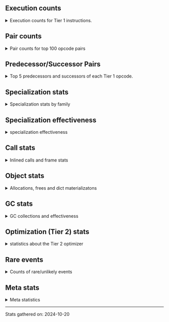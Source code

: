 ## Execution counts

<details>
<summary> Execution counts for Tier 1 instructions. </summary>


The "miss ratio" column shows the percentage of times the instruction
executed that it deoptimized. When this happens, the base unspecialized
instruction is not counted.

<table>
<thead>
<tr>
<th align="left">Name</th>
<th align="right">Base Count</th>
<th align="right">Head Count</th>
<th align="right">Change</th>
</tr>
</thead>
<tbody>
<tr>
<td align="left">STORE_SLICE</td>
<td align="right">149,990,080</td>
<td align="right">140,540</td>
<td align="right">-99.9%</td>
</tr>
<tr>
<td align="left">JUMP_BACKWARD</td>
<td align="right">6,879,268,429</td>
<td align="right">43,217,636</td>
<td align="right">-99.4%</td>
</tr>
<tr>
<td align="left">FOR_ITER_RANGE</td>
<td align="right">837,682,487</td>
<td align="right">42,688,605</td>
<td align="right">-94.9%</td>
</tr>
<tr>
<td align="left">JUMP_BACKWARD_NO_INTERRUPT</td>
<td align="right">512,687,722</td>
<td align="right">27,540,777</td>
<td align="right">-94.6%</td>
</tr>
<tr>
<td align="left">GET_ANEXT</td>
<td align="right">133,515,680</td>
<td align="right">8,000,900</td>
<td align="right">-94.0%</td>
</tr>
<tr>
<td align="left">BINARY_SUBSCR_LIST_INT</td>
<td align="right">3,324,578,375</td>
<td align="right">211,561,394</td>
<td align="right">-93.6%</td>
</tr>
<tr>
<td align="left">FOR_ITER</td>
<td align="right">1,389,129,216</td>
<td align="right">94,279,774</td>
<td align="right">-93.2%</td>
</tr>
<tr>
<td align="left">STORE_FAST_LOAD_FAST</td>
<td align="right">242,241,329</td>
<td align="right">19,105,424</td>
<td align="right">-92.1%</td>
</tr>
<tr>
<td align="left">FOR_ITER_LIST</td>
<td align="right">2,678,838,071</td>
<td align="right">216,367,376</td>
<td align="right">-91.9%</td>
</tr>
<tr>
<td align="left">STORE_SUBSCR_LIST_INT</td>
<td align="right">604,726,160</td>
<td align="right">58,364,053</td>
<td align="right">-90.3%</td>
</tr>
<tr>
<td align="left">SWAP</td>
<td align="right">2,523,304,673</td>
<td align="right">267,144,023</td>
<td align="right">-89.4%</td>
</tr>
<tr>
<td align="left">COPY</td>
<td align="right">2,703,909,930</td>
<td align="right">288,129,844</td>
<td align="right">-89.3%</td>
</tr>
<tr>
<td align="left">BINARY_OP_ADD_INT</td>
<td align="right">4,475,328,038</td>
<td align="right">498,801,378</td>
<td align="right">-88.9%</td>
</tr>
<tr>
<td align="left">BINARY_OP_ADD_FLOAT</td>
<td align="right">728,937,464</td>
<td align="right">82,173,016</td>
<td align="right">-88.7%</td>
</tr>
<tr>
<td align="left">STORE_SUBSCR</td>
<td align="right">906,404,666</td>
<td align="right">105,575,470</td>
<td align="right">-88.4%</td>
</tr>
<tr>
<td align="left">EXTENDED_ARG</td>
<td align="right">487,613,717</td>
<td align="right">58,624,450</td>
<td align="right">-88.0%</td>
</tr>
<tr>
<td align="left">LIST_APPEND</td>
<td align="right">274,989,134</td>
<td align="right">34,655,110</td>
<td align="right">-87.4%</td>
</tr>
<tr>
<td align="left">CONTAINS_OP_SET</td>
<td align="right">1,963,923,736</td>
<td align="right">252,072,227</td>
<td align="right">-87.2%</td>
</tr>
<tr>
<td align="left">COMPARE_OP_FLOAT</td>
<td align="right">117,236,218</td>
<td align="right">15,356,174</td>
<td align="right">-86.9%</td>
</tr>
<tr>
<td align="left">UNPACK_SEQUENCE</td>
<td align="right">1,786,170</td>
<td align="right">238,575</td>
<td align="right">-86.6%</td>
</tr>
<tr>
<td align="left">BINARY_OP_MULTIPLY_FLOAT</td>
<td align="right">1,478,368,434</td>
<td align="right">198,205,041</td>
<td align="right">-86.6%</td>
</tr>
<tr>
<td align="left">CALL_LIST_APPEND</td>
<td align="right">1,539,642,675</td>
<td align="right">207,168,616</td>
<td align="right">-86.5%</td>
</tr>
<tr>
<td align="left">CALL_LEN</td>
<td align="right">1,777,116,956</td>
<td align="right">250,238,033</td>
<td align="right">-85.9%</td>
</tr>
<tr>
<td align="left">COMPARE_OP_STR</td>
<td align="right">2,139,714,763</td>
<td align="right">313,868,845</td>
<td align="right">-85.3%</td>
</tr>
<tr>
<td align="left">CONVERT_VALUE</td>
<td align="right">141,186,338</td>
<td align="right">20,925,638</td>
<td align="right">-85.2%</td>
</tr>
<tr>
<td align="left">CONTAINS_OP</td>
<td align="right">262,232,119</td>
<td align="right">39,609,828</td>
<td align="right">-84.9%</td>
</tr>
<tr>
<td align="left">COMPARE_OP</td>
<td align="right">688,856,309</td>
<td align="right">107,534,588</td>
<td align="right">-84.4%</td>
</tr>
<tr>
<td align="left">CALL_TYPE_1</td>
<td align="right">451,119,551</td>
<td align="right">71,176,496</td>
<td align="right">-84.2%</td>
</tr>
<tr>
<td align="left">UNARY_INVERT</td>
<td align="right">13,794,411</td>
<td align="right">2,267,686</td>
<td align="right">-83.6%</td>
</tr>
<tr>
<td align="left">BINARY_OP_SUBTRACT_INT</td>
<td align="right">2,069,201,738</td>
<td align="right">343,086,043</td>
<td align="right">-83.4%</td>
</tr>
<tr>
<td align="left">BINARY_SUBSCR</td>
<td align="right">3,235,959,264</td>
<td align="right">552,103,354</td>
<td align="right">-82.9%</td>
</tr>
<tr>
<td align="left">UNARY_NOT</td>
<td align="right">77,296,778</td>
<td align="right">13,355,266</td>
<td align="right">-82.7%</td>
</tr>
<tr>
<td align="left">TO_BOOL_INT</td>
<td align="right">352,596,424</td>
<td align="right">61,324,077</td>
<td align="right">-82.6%</td>
</tr>
<tr>
<td align="left">CALL_BUILTIN_FAST</td>
<td align="right">1,314,978,138</td>
<td align="right">246,052,459</td>
<td align="right">-81.3%</td>
</tr>
<tr>
<td align="left">CALL_METHOD_DESCRIPTOR_FAST_WITH_KEYWORDS</td>
<td align="right">199,679,625</td>
<td align="right">37,694,436</td>
<td align="right">-81.1%</td>
</tr>
<tr>
<td align="left">FORMAT_SIMPLE</td>
<td align="right">151,377,249</td>
<td align="right">29,135,629</td>
<td align="right">-80.8%</td>
</tr>
<tr>
<td align="left">BUILD_STRING</td>
<td align="right">76,588,833</td>
<td align="right">14,754,093</td>
<td align="right">-80.7%</td>
</tr>
<tr>
<td align="left">BUILD_LIST</td>
<td align="right">724,621,391</td>
<td align="right">141,941,992</td>
<td align="right">-80.4%</td>
</tr>
<tr>
<td align="left">BINARY_SUBSCR_STR_INT</td>
<td align="right">1,688,680,792</td>
<td align="right">340,615,464</td>
<td align="right">-79.8%</td>
</tr>
<tr>
<td align="left">BUILD_SLICE</td>
<td align="right">209,646,517</td>
<td align="right">43,076,691</td>
<td align="right">-79.5%</td>
</tr>
<tr>
<td align="left">LOAD_CONST</td>
<td align="right">17,412,340,738</td>
<td align="right">3,583,060,601</td>
<td align="right">-79.4%</td>
</tr>
<tr>
<td align="left">COMPARE_OP_INT</td>
<td align="right">3,533,174,835</td>
<td align="right">730,934,767</td>
<td align="right">-79.3%</td>
</tr>
<tr>
<td align="left">FOR_ITER_TUPLE</td>
<td align="right">639,788,455</td>
<td align="right">132,543,363</td>
<td align="right">-79.3%</td>
</tr>
<tr>
<td align="left">LOAD_GLOBAL_BUILTIN</td>
<td align="right">7,119,654,217</td>
<td align="right">1,476,156,964</td>
<td align="right">-79.3%</td>
</tr>
<tr>
<td align="left">POP_JUMP_IF_FALSE</td>
<td align="right">13,104,842,887</td>
<td align="right">2,805,067,155</td>
<td align="right">-78.6%</td>
</tr>
<tr>
<td align="left">CALL_BUILTIN_O</td>
<td align="right">1,149,113,099</td>
<td align="right">255,700,185</td>
<td align="right">-77.7%</td>
</tr>
<tr>
<td align="left">UNPACK_SEQUENCE_TUPLE</td>
<td align="right">768,901,845</td>
<td align="right">171,299,129</td>
<td align="right">-77.7%</td>
</tr>
<tr>
<td align="left">BINARY_OP_ADD_UNICODE</td>
<td align="right">95,758,386</td>
<td align="right">21,337,622</td>
<td align="right">-77.7%</td>
</tr>
<tr>
<td align="left">BINARY_OP_SUBTRACT_FLOAT</td>
<td align="right">473,358,247</td>
<td align="right">107,077,608</td>
<td align="right">-77.4%</td>
</tr>
<tr>
<td align="left">LOAD_ATTR_METHOD_NO_DICT</td>
<td align="right">2,826,888,765</td>
<td align="right">639,674,934</td>
<td align="right">-77.4%</td>
</tr>
<tr>
<td align="left">LOAD_ATTR_CLASS</td>
<td align="right">564,453,527</td>
<td align="right">129,451,054</td>
<td align="right">-77.1%</td>
</tr>
<tr>
<td align="left">LOAD_FAST_LOAD_FAST</td>
<td align="right">12,470,106,129</td>
<td align="right">2,860,070,833</td>
<td align="right">-77.1%</td>
</tr>
<tr>
<td align="left">NOP</td>
<td align="right">3,205,560,730</td>
<td align="right">745,016,086</td>
<td align="right">-76.8%</td>
</tr>
<tr>
<td align="left">STORE_FAST</td>
<td align="right">16,482,330,373</td>
<td align="right">3,930,985,032</td>
<td align="right">-76.2%</td>
</tr>
<tr>
<td align="left">CONTAINS_OP_DICT</td>
<td align="right">517,243,676</td>
<td align="right">125,083,568</td>
<td align="right">-75.8%</td>
</tr>
<tr>
<td align="left">UNPACK_SEQUENCE_TWO_TUPLE</td>
<td align="right">975,808,772</td>
<td align="right">243,363,109</td>
<td align="right">-75.1%</td>
</tr>
<tr>
<td align="left">CALL_BUILTIN_FAST_WITH_KEYWORDS</td>
<td align="right">145,047,755</td>
<td align="right">36,348,119</td>
<td align="right">-74.9%</td>
</tr>
<tr>
<td align="left">MAP_ADD</td>
<td align="right">43,468,072</td>
<td align="right">11,005,649</td>
<td align="right">-74.7%</td>
</tr>
<tr>
<td align="left">DELETE_SUBSCR</td>
<td align="right">169,499,240</td>
<td align="right">44,239,740</td>
<td align="right">-73.9%</td>
</tr>
<tr>
<td align="left">SEND_GEN</td>
<td align="right">701,296,882</td>
<td align="right">185,441,168</td>
<td align="right">-73.6%</td>
</tr>
<tr>
<td align="left">BINARY_OP</td>
<td align="right">1,421,108,249</td>
<td align="right">381,542,635</td>
<td align="right">-73.2%</td>
</tr>
<tr>
<td align="left">TO_BOOL_STR</td>
<td align="right">114,103,551</td>
<td align="right">31,260,475</td>
<td align="right">-72.6%</td>
</tr>
<tr>
<td align="left">LOAD_FAST</td>
<td align="right">45,663,199,717</td>
<td align="right">12,663,498,637</td>
<td align="right">-72.3%</td>
</tr>
<tr>
<td align="left">LOAD_ATTR_METHOD_WITH_VALUES</td>
<td align="right">2,775,013,100</td>
<td align="right">780,682,459</td>
<td align="right">-71.9%</td>
</tr>
<tr>
<td align="left">CALL_KW_BOUND_METHOD</td>
<td align="right">2,699,316</td>
<td align="right">772,316</td>
<td align="right">-71.4%</td>
</tr>
<tr>
<td align="left">LOAD_DEREF</td>
<td align="right">1,572,284,082</td>
<td align="right">457,767,743</td>
<td align="right">-70.9%</td>
</tr>
<tr>
<td align="left">TO_BOOL_NONE</td>
<td align="right">422,772,436</td>
<td align="right">127,706,206</td>
<td align="right">-69.8%</td>
</tr>
<tr>
<td align="left">BUILD_TUPLE</td>
<td align="right">1,442,300,296</td>
<td align="right">435,858,197</td>
<td align="right">-69.8%</td>
</tr>
<tr>
<td align="left">GET_YIELD_FROM_ITER</td>
<td align="right">47,799,918</td>
<td align="right">14,827,190</td>
<td align="right">-69.0%</td>
</tr>
<tr>
<td align="left">SET_FUNCTION_ATTRIBUTE</td>
<td align="right">127,360,780</td>
<td align="right">40,826,194</td>
<td align="right">-67.9%</td>
</tr>
<tr>
<td align="left">TO_BOOL_LIST</td>
<td align="right">103,441,316</td>
<td align="right">33,527,882</td>
<td align="right">-67.6%</td>
</tr>
<tr>
<td align="left">TO_BOOL_BOOL</td>
<td align="right">4,194,423,215</td>
<td align="right">1,378,814,419</td>
<td align="right">-67.1%</td>
</tr>
<tr>
<td align="left">BINARY_OP_MULTIPLY_INT</td>
<td align="right">367,186,856</td>
<td align="right">120,821,884</td>
<td align="right">-67.1%</td>
</tr>
<tr>
<td align="left">MAKE_FUNCTION</td>
<td align="right">153,015,205</td>
<td align="right">50,596,220</td>
<td align="right">-66.9%</td>
</tr>
<tr>
<td align="left">CALL_NON_PY_GENERAL</td>
<td align="right">1,050,165,897</td>
<td align="right">355,878,324</td>
<td align="right">-66.1%</td>
</tr>
<tr>
<td align="left">LOAD_ATTR_CLASS_WITH_METACLASS_CHECK</td>
<td align="right">26,642,983</td>
<td align="right">9,072,618</td>
<td align="right">-65.9%</td>
</tr>
<tr>
<td align="left">GET_ITER</td>
<td align="right">1,261,638,155</td>
<td align="right">430,741,760</td>
<td align="right">-65.9%</td>
</tr>
<tr>
<td align="left">JUMP_FORWARD</td>
<td align="right">491,389,891</td>
<td align="right">169,656,348</td>
<td align="right">-65.5%</td>
</tr>
<tr>
<td align="left">PUSH_NULL</td>
<td align="right">1,434,364,493</td>
<td align="right">496,209,825</td>
<td align="right">-65.4%</td>
</tr>
<tr>
<td align="left">IS_OP</td>
<td align="right">642,107,231</td>
<td align="right">224,701,937</td>
<td align="right">-65.0%</td>
</tr>
<tr>
<td align="left">CALL_STR_1</td>
<td align="right">99,716,725</td>
<td align="right">35,086,187</td>
<td align="right">-64.8%</td>
</tr>
<tr>
<td align="left">CALL_KW_NON_PY</td>
<td align="right">61,305,842</td>
<td align="right">21,766,028</td>
<td align="right">-64.5%</td>
</tr>
<tr>
<td align="left">UNARY_NEGATIVE</td>
<td align="right">170,048,178</td>
<td align="right">60,900,092</td>
<td align="right">-64.2%</td>
</tr>
<tr>
<td align="left">POP_JUMP_IF_TRUE</td>
<td align="right">2,166,857,153</td>
<td align="right">779,052,408</td>
<td align="right">-64.0%</td>
</tr>
<tr>
<td align="left">CALL_PY_GENERAL</td>
<td align="right">409,646,839</td>
<td align="right">149,381,174</td>
<td align="right">-63.5%</td>
</tr>
<tr>
<td align="left">LOAD_ATTR_INSTANCE_VALUE</td>
<td align="right">6,116,296,029</td>
<td align="right">2,253,797,918</td>
<td align="right">-63.2%</td>
</tr>
<tr>
<td align="left">LOAD_ATTR_SLOT</td>
<td align="right">1,318,178,881</td>
<td align="right">492,920,075</td>
<td align="right">-62.6%</td>
</tr>
<tr>
<td align="left">CALL_METHOD_DESCRIPTOR_NOARGS</td>
<td align="right">217,638,265</td>
<td align="right">81,835,691</td>
<td align="right">-62.4%</td>
</tr>
<tr>
<td align="left">BINARY_OP_INPLACE_ADD_UNICODE</td>
<td align="right">9,230,944</td>
<td align="right">3,549,181</td>
<td align="right">-61.6%</td>
</tr>
<tr>
<td align="left">POP_JUMP_IF_NONE</td>
<td align="right">341,347,414</td>
<td align="right">131,253,658</td>
<td align="right">-61.5%</td>
</tr>
<tr>
<td align="left">FOR_ITER_GEN</td>
<td align="right">241,241,832</td>
<td align="right">93,258,303</td>
<td align="right">-61.3%</td>
</tr>
<tr>
<td align="left">TO_BOOL_ALWAYS_TRUE</td>
<td align="right">323,678,070</td>
<td align="right">126,088,768</td>
<td align="right">-61.0%</td>
</tr>
<tr>
<td align="left">BINARY_SUBSCR_DICT</td>
<td align="right">828,670,937</td>
<td align="right">327,503,597</td>
<td align="right">-60.5%</td>
</tr>
<tr>
<td align="left">CALL_METHOD_DESCRIPTOR_O</td>
<td align="right">218,853,298</td>
<td align="right">87,374,862</td>
<td align="right">-60.1%</td>
</tr>
<tr>
<td align="left">DELETE_FAST</td>
<td align="right">1,815,675</td>
<td align="right">725,613</td>
<td align="right">-60.0%</td>
</tr>
<tr>
<td align="left">STORE_SUBSCR_DICT</td>
<td align="right">275,661,055</td>
<td align="right">111,576,550</td>
<td align="right">-59.5%</td>
</tr>
<tr>
<td align="left">CALL_METHOD_DESCRIPTOR_FAST</td>
<td align="right">501,933,215</td>
<td align="right">205,101,118</td>
<td align="right">-59.1%</td>
</tr>
<tr>
<td align="left">STORE_GLOBAL</td>
<td align="right">8,209,808</td>
<td align="right">3,461,588</td>
<td align="right">-57.8%</td>
</tr>
<tr>
<td align="left">POP_JUMP_IF_NOT_NONE</td>
<td align="right">418,970,673</td>
<td align="right">178,012,684</td>
<td align="right">-57.5%</td>
</tr>
<tr>
<td align="left">CALL_PY_EXACT_ARGS</td>
<td align="right">3,811,700,519</td>
<td align="right">1,636,078,448</td>
<td align="right">-57.1%</td>
</tr>
<tr>
<td align="left">LOAD_ATTR_NONDESCRIPTOR_WITH_VALUES</td>
<td align="right">296,371,972</td>
<td align="right">129,522,723</td>
<td align="right">-56.3%</td>
</tr>
<tr>
<td align="left">TO_BOOL</td>
<td align="right">302,181,434</td>
<td align="right">133,020,227</td>
<td align="right">-56.0%</td>
</tr>
<tr>
<td align="left">CALL_BOUND_METHOD_GENERAL</td>
<td align="right">17,529,512</td>
<td align="right">7,835,732</td>
<td align="right">-55.3%</td>
</tr>
<tr>
<td align="left">STORE_FAST_STORE_FAST</td>
<td align="right">3,617,697,132</td>
<td align="right">1,660,063,871</td>
<td align="right">-54.1%</td>
</tr>
<tr>
<td align="left">BINARY_SLICE</td>
<td align="right">245,751,009</td>
<td align="right">113,063,766</td>
<td align="right">-54.0%</td>
</tr>
<tr>
<td align="left">CALL_BUILTIN_CLASS</td>
<td align="right">208,879,718</td>
<td align="right">97,289,066</td>
<td align="right">-53.4%</td>
</tr>
<tr>
<td align="left">STORE_ATTR_INSTANCE_VALUE</td>
<td align="right">1,467,749,544</td>
<td align="right">690,294,614</td>
<td align="right">-53.0%</td>
</tr>
<tr>
<td align="left">CALL_ISINSTANCE</td>
<td align="right">910,423,545</td>
<td align="right">434,442,270</td>
<td align="right">-52.3%</td>
</tr>
<tr>
<td align="left">UNPACK_EX</td>
<td align="right">1,041,440</td>
<td align="right">502,720</td>
<td align="right">-51.7%</td>
</tr>
<tr>
<td align="left">LOAD_ATTR</td>
<td align="right">827,157,794</td>
<td align="right">406,959,014</td>
<td align="right">-50.8%</td>
</tr>
<tr>
<td align="left">CALL_TUPLE_1</td>
<td align="right">18,705,347</td>
<td align="right">9,313,327</td>
<td align="right">-50.2%</td>
</tr>
<tr>
<td align="left">LOAD_ATTR_METHOD_LAZY_DICT</td>
<td align="right">125,431,196</td>
<td align="right">63,429,505</td>
<td align="right">-49.4%</td>
</tr>
<tr>
<td align="left">RESUME_CHECK</td>
<td align="right">7,372,271,451</td>
<td align="right">3,813,827,274</td>
<td align="right">-48.3%</td>
</tr>
<tr>
<td align="left">STORE_NAME</td>
<td align="right">1,250,192</td>
<td align="right">651,872</td>
<td align="right">-47.9%</td>
</tr>
<tr>
<td align="left">BINARY_SUBSCR_TUPLE_INT</td>
<td align="right">378,675,287</td>
<td align="right">199,779,888</td>
<td align="right">-47.2%</td>
</tr>
<tr>
<td align="left">LOAD_SPECIAL</td>
<td align="right">19,726,632</td>
<td align="right">10,803,602</td>
<td align="right">-45.2%</td>
</tr>
<tr>
<td align="left">LOAD_ATTR_NONDESCRIPTOR_NO_DICT</td>
<td align="right">113,905,912</td>
<td align="right">63,085,802</td>
<td align="right">-44.6%</td>
</tr>
<tr>
<td align="left">CALL_BOUND_METHOD_EXACT_ARGS</td>
<td align="right">245,272,316</td>
<td align="right">135,875,575</td>
<td align="right">-44.6%</td>
</tr>
<tr>
<td align="left">LOAD_GLOBAL_MODULE</td>
<td align="right">4,021,061,442</td>
<td align="right">2,241,372,883</td>
<td align="right">-44.3%</td>
</tr>
<tr>
<td align="left">LOAD_ATTR_MODULE</td>
<td align="right">408,376,223</td>
<td align="right">228,147,552</td>
<td align="right">-44.1%</td>
</tr>
<tr>
<td align="left">STORE_ATTR_SLOT</td>
<td align="right">620,406,531</td>
<td align="right">350,149,002</td>
<td align="right">-43.6%</td>
</tr>
<tr>
<td align="left">SET_ADD</td>
<td align="right">101,322</td>
<td align="right">58,419</td>
<td align="right">-42.3%</td>
</tr>
<tr>
<td align="left">LOAD_ATTR_WITH_HINT</td>
<td align="right">107,397,500</td>
<td align="right">61,942,083</td>
<td align="right">-42.3%</td>
</tr>
<tr>
<td align="left">LOAD_FAST_AND_CLEAR</td>
<td align="right">85,856,710</td>
<td align="right">49,907,198</td>
<td align="right">-41.9%</td>
</tr>
<tr>
<td align="left">CALL_ALLOC_AND_ENTER_INIT</td>
<td align="right">121,456,638</td>
<td align="right">70,929,814</td>
<td align="right">-41.6%</td>
</tr>
<tr>
<td align="left">POP_TOP</td>
<td align="right">3,504,173,361</td>
<td align="right">2,109,667,759</td>
<td align="right">-39.8%</td>
</tr>
<tr>
<td align="left">STORE_ATTR</td>
<td align="right">45,150,278</td>
<td align="right">28,716,159</td>
<td align="right">-36.4%</td>
</tr>
<tr>
<td align="left">CALL_KW_PY</td>
<td align="right">86,464,295</td>
<td align="right">57,023,086</td>
<td align="right">-34.1%</td>
</tr>
<tr>
<td align="left">RETURN_VALUE</td>
<td align="right">4,307,378,097</td>
<td align="right">2,982,639,839</td>
<td align="right">-30.8%</td>
</tr>
<tr>
<td align="left">BINARY_SUBSCR_GETITEM</td>
<td align="right">205,229,025</td>
<td align="right">143,951,812</td>
<td align="right">-29.9%</td>
</tr>
<tr>
<td align="left">BUILD_MAP</td>
<td align="right">129,595,935</td>
<td align="right">91,585,625</td>
<td align="right">-29.3%</td>
</tr>
<tr>
<td align="left">COPY_FREE_VARS</td>
<td align="right">418,145,032</td>
<td align="right">299,445,829</td>
<td align="right">-28.4%</td>
</tr>
<tr>
<td align="left">LOAD_NAME</td>
<td align="right">14,183,623</td>
<td align="right">10,336,423</td>
<td align="right">-27.1%</td>
</tr>
<tr>
<td align="left">DICT_MERGE</td>
<td align="right">48,848,423</td>
<td align="right">35,899,680</td>
<td align="right">-26.5%</td>
</tr>
<tr>
<td align="left">UNPACK_SEQUENCE_LIST</td>
<td align="right">344,206,197</td>
<td align="right">262,537,793</td>
<td align="right">-23.7%</td>
</tr>
<tr>
<td align="left">RETURN_GENERATOR</td>
<td align="right">410,721,353</td>
<td align="right">313,324,167</td>
<td align="right">-23.7%</td>
</tr>
<tr>
<td align="left">LOAD_ATTR_PROPERTY</td>
<td align="right">79,651,172</td>
<td align="right">60,770,525</td>
<td align="right">-23.7%</td>
</tr>
<tr>
<td align="left">RETURN_CONST</td>
<td align="right">1,771,645,726</td>
<td align="right">1,444,431,745</td>
<td align="right">-18.5%</td>
</tr>
<tr>
<td align="left">LIST_EXTEND</td>
<td align="right">15,587,638</td>
<td align="right">13,142,825</td>
<td align="right">-15.7%</td>
</tr>
<tr>
<td align="left">IMPORT_NAME</td>
<td align="right">13,881,910</td>
<td align="right">11,708,304</td>
<td align="right">-15.7%</td>
</tr>
<tr>
<td align="left">LOAD_SUPER_ATTR_METHOD</td>
<td align="right">64,527,187</td>
<td align="right">54,673,737</td>
<td align="right">-15.3%</td>
</tr>
<tr>
<td align="left">LOAD_FAST_CHECK</td>
<td align="right">10,524,441</td>
<td align="right">8,948,175</td>
<td align="right">-15.0%</td>
</tr>
<tr>
<td align="left">STORE_DEREF</td>
<td align="right">46,803,017</td>
<td align="right">40,098,057</td>
<td align="right">-14.3%</td>
</tr>
<tr>
<td align="left">RERAISE</td>
<td align="right">3,083,769</td>
<td align="right">3,475,031</td>
<td align="right">12.7%</td>
</tr>
<tr>
<td align="left">IMPORT_FROM</td>
<td align="right">14,410,405</td>
<td align="right">12,583,176</td>
<td align="right">-12.7%</td>
</tr>
<tr>
<td align="left">BUILD_SET</td>
<td align="right">739,208</td>
<td align="right">657,934</td>
<td align="right">-11.0%</td>
</tr>
<tr>
<td align="left">MAKE_CELL</td>
<td align="right">76,399,968</td>
<td align="right">68,486,756</td>
<td align="right">-10.4%</td>
</tr>
<tr>
<td align="left">DELETE_ATTR</td>
<td align="right">545,641</td>
<td align="right">506,590</td>
<td align="right">-7.2%</td>
</tr>
<tr>
<td align="left">CALL_FUNCTION_EX</td>
<td align="right">99,239,187</td>
<td align="right">96,618,637</td>
<td align="right">-2.6%</td>
</tr>
<tr>
<td align="left">YIELD_VALUE</td>
<td align="right">1,400,919,074</td>
<td align="right">1,370,968,225</td>
<td align="right">-2.1%</td>
</tr>
<tr>
<td align="left">INTERPRETER_EXIT</td>
<td align="right">1,888,312,920</td>
<td align="right">1,857,317,027</td>
<td align="right">-1.6%</td>
</tr>
<tr>
<td align="left">LOAD_BUILD_CLASS</td>
<td align="right">30,129</td>
<td align="right">29,689</td>
<td align="right">-1.5%</td>
</tr>
<tr>
<td align="left">CALL_INTRINSIC_1</td>
<td align="right">140,365,817</td>
<td align="right">138,353,402</td>
<td align="right">-1.4%</td>
</tr>
<tr>
<td align="left">CHECK_EXC_MATCH</td>
<td align="right">21,334,930</td>
<td align="right">21,069,898</td>
<td align="right">-1.2%</td>
</tr>
<tr>
<td align="left">POP_EXCEPT</td>
<td align="right">21,673,009</td>
<td align="right">21,405,364</td>
<td align="right">-1.2%</td>
</tr>
<tr>
<td align="left">PUSH_EXC_INFO</td>
<td align="right">21,673,170</td>
<td align="right">21,408,085</td>
<td align="right">-1.2%</td>
</tr>
<tr>
<td align="left">GET_AWAITABLE</td>
<td align="right">157,988,337</td>
<td align="right">156,709,435</td>
<td align="right">-0.8%</td>
</tr>
<tr>
<td align="left">LOAD_SUPER_ATTR_ATTR</td>
<td align="right">5,801,991</td>
<td align="right">5,762,544</td>
<td align="right">-0.7%</td>
</tr>
<tr>
<td align="left">RAISE_VARARGS</td>
<td align="right">5,855,787</td>
<td align="right">5,833,973</td>
<td align="right">-0.4%</td>
</tr>
<tr>
<td align="left">CLEANUP_THROW</td>
<td align="right">149,911</td>
<td align="right">149,591</td>
<td align="right">-0.2%</td>
</tr>
<tr>
<td align="left">END_FOR</td>
<td align="right">82,506,597</td>
<td align="right">82,407,222</td>
<td align="right">-0.1%</td>
</tr>
<tr>
<td align="left">STORE_ATTR_WITH_HINT</td>
<td align="right">10,868,212</td>
<td align="right">10,858,491</td>
<td align="right">-0.1%</td>
</tr>
<tr>
<td align="left">END_SEND</td>
<td align="right">331,088,750</td>
<td align="right">330,793,370</td>
<td align="right">-0.1%</td>
</tr>
<tr>
<td align="left">EXIT_INIT_CHECK</td>
<td align="right">119,170,135</td>
<td align="right">119,220,039</td>
<td align="right">0.0%</td>
</tr>
<tr>
<td align="left">SEND</td>
<td align="right">144,260,170</td>
<td align="right">144,218,044</td>
<td align="right">-0.0%</td>
</tr>
<tr>
<td align="left">CALL</td>
<td align="right">1,206,544</td>
<td align="right">1,206,255</td>
<td align="right">-0.0%</td>
</tr>
<tr>
<td align="left">LOAD_SUPER_ATTR</td>
<td align="right">12,005</td>
<td align="right">12,004</td>
<td align="right">-0.0%</td>
</tr>
<tr>
<td align="left">CALL_KW</td>
<td align="right">65,336</td>
<td align="right">65,334</td>
<td align="right">-0.0%</td>
</tr>
<tr>
<td align="left">LOAD_GLOBAL</td>
<td align="right">20,324,784</td>
<td align="right">20,324,737</td>
<td align="right">-0.0%</td>
</tr>
<tr>
<td align="left">INSTRUMENTED_LINE</td>
<td align="right">77,693,920</td>
<td align="right">77,693,920</td>
<td align="right">0.0%</td>
</tr>
<tr>
<td align="left">INSTRUMENTED_RESUME</td>
<td align="right">38,846,240</td>
<td align="right">38,846,240</td>
<td align="right">0.0%</td>
</tr>
<tr>
<td align="left">INSTRUMENTED_RETURN_VALUE</td>
<td align="right">38,845,680</td>
<td align="right">38,845,680</td>
<td align="right">0.0%</td>
</tr>
<tr>
<td align="left">END_ASYNC_FOR</td>
<td align="right">8,000,000</td>
<td align="right">8,000,000</td>
<td align="right">0.0%</td>
</tr>
<tr>
<td align="left">GET_AITER</td>
<td align="right">8,000,000</td>
<td align="right">8,000,000</td>
<td align="right">0.0%</td>
</tr>
<tr>
<td align="left">RESUME</td>
<td align="right">255,952</td>
<td align="right">255,952</td>
<td align="right">0.0%</td>
</tr>
<tr>
<td align="left">LOAD_ATTR_GETATTRIBUTE_OVERRIDDEN</td>
<td align="right">94,680</td>
<td align="right">94,680</td>
<td align="right">0.0%</td>
</tr>
<tr>
<td align="left">SET_UPDATE</td>
<td align="right">91,641</td>
<td align="right">91,641</td>
<td align="right">0.0%</td>
</tr>
<tr>
<td align="left">DICT_UPDATE</td>
<td align="right">37,766</td>
<td align="right">37,766</td>
<td align="right">0.0%</td>
</tr>
<tr>
<td align="left">LOAD_LOCALS</td>
<td align="right">22,036</td>
<td align="right">22,036</td>
<td align="right">0.0%</td>
</tr>
<tr>
<td align="left">WITH_EXCEPT_START</td>
<td align="right">16,500</td>
<td align="right">16,500</td>
<td align="right">0.0%</td>
</tr>
<tr>
<td align="left">LOAD_FROM_DICT_OR_DEREF</td>
<td align="right">2,200</td>
<td align="right">2,200</td>
<td align="right">0.0%</td>
</tr>
<tr>
<td align="left">DELETE_NAME</td>
<td align="right">1,560</td>
<td align="right">1,560</td>
<td align="right">0.0%</td>
</tr>
<tr>
<td align="left">SETUP_ANNOTATIONS</td>
<td align="right">1,122</td>
<td align="right">1,122</td>
<td align="right">0.0%</td>
</tr>
<tr>
<td align="left">FORMAT_WITH_SPEC</td>
<td align="right">241</td>
<td align="right">241</td>
<td align="right">0.0%</td>
</tr>
<tr>
<td align="left">INSTRUMENTED_RETURN_CONST</td>
<td align="right">240</td>
<td align="right">240</td>
<td align="right">0.0%</td>
</tr>
<tr>
<td align="left">INSTRUMENTED_JUMP_BACKWARD</td>
<td align="right">160</td>
<td align="right">160</td>
<td align="right">0.0%</td>
</tr>
<tr>
<td align="left">CALL_INTRINSIC_2</td>
<td align="right">80</td>
<td align="right">80</td>
<td align="right">0.0%</td>
</tr>
<tr>
<td align="left">LOAD_FROM_DICT_OR_GLOBALS</td>
<td align="right">3</td>
<td align="right">3</td>
<td align="right">0.0%</td>
</tr>
<tr>
<td align="left">ENTER_EXECUTOR</td>
<td align="right"></td>
<td align="right">2,166,395,973</td>
<td align="right"></td>
</tr>
</tbody>
</table>


</details>

## Pair counts

<details>
<summary> Pair counts for top 100 opcode pairs </summary>


Pairs of specialized operations that deoptimize and are then followed by
the corresponding unspecialized instruction are not counted as pairs.

Not included in comparative output.


</details>

## Predecessor/Successor Pairs

<details>
<summary> Top 5 predecessors and successors of each Tier 1 opcode. </summary>


This does not include the unspecialized instructions that occur after a
specialized instruction deoptimizes.

Not included in comparative output.


</details>

## Specialization stats

<details>
<summary> Specialization stats by family </summary>

### BINARY_OP

<details>
<summary> specialization stats for BINARY_OP family </summary>

<table>
<thead>
<tr>
<th align="left">Kind</th>
<th align="right">Base Count</th>
<th align="right">Base Ratio</th>
<th align="right">Head Count</th>
<th align="right">Head Ratio</th>
<th align="right">Change</th>
</tr>
</thead>
<tbody>
<tr>
<td align="left">
hit
<details>
<summary>ⓘ</summary>

Specialized instructions that complete.
</details>
</td>
<td align="right">9,646,987,810</td>
<td align="right">86.8%</td>
<td align="right">1,345,573,051</td>
<td align="right">76.6%</td>
<td align="right">-86.1%</td>
</tr>
<tr>
<td align="left">
deferred
<details>
<summary>ⓘ</summary>

Lists the number of "deferred" (i.e. not specialized) instructions executed.
</details>
</td>
<td align="right">1,419,357,835</td>
<td align="right">12.8%</td>
<td align="right">380,382,826</td>
<td align="right">21.7%</td>
<td align="right">-73.2%</td>
</tr>
<tr>
<td align="left">
miss
<details>
<summary>ⓘ</summary>

Specialized instructions that deopt.
</details>
</td>
<td align="right">50,382,297</td>
<td align="right">0.5%</td>
<td align="right">29,478,722</td>
<td align="right">1.7%</td>
<td align="right">-41.5%</td>
</tr>
</tbody>
</table>

<table>
<thead>
<tr>
<th align="left">Success</th>
<th align="right">Base Count</th>
<th align="right">Base Ratio</th>
<th align="right">Head Count</th>
<th align="right">Head Ratio</th>
<th align="right">Change</th>
</tr>
</thead>
<tbody>
<tr>
<td align="left">Success</td>
<td align="right">991,277</td>
<td align="right">36.7%</td>
<td align="right">596,769</td>
<td align="right">34.8%</td>
<td align="right">-39.8%</td>
</tr>
<tr>
<td align="left">Failure</td>
<td align="right">1,709,522</td>
<td align="right">63.3%</td>
<td align="right">1,119,081</td>
<td align="right">65.2%</td>
<td align="right">-34.5%</td>
</tr>
</tbody>
</table>

<table>
<thead>
<tr>
<th align="left">Failure kind</th>
<th align="right">Base Count</th>
<th align="right">Base Ratio</th>
<th align="right">Head Count</th>
<th align="right">Head Ratio</th>
<th align="right">Change</th>
</tr>
</thead>
<tbody>
<tr>
<td align="left">true divide float</td>
<td align="right">17,768</td>
<td align="right">1.0%</td>
<td align="right">2,888</td>
<td align="right">0.3%</td>
<td align="right">-83.7%</td>
</tr>
<tr>
<td align="left">add different types</td>
<td align="right">221,298</td>
<td align="right">12.9%</td>
<td align="right">48,063</td>
<td align="right">4.3%</td>
<td align="right">-78.3%</td>
</tr>
<tr>
<td align="left">rshift</td>
<td align="right">37,425</td>
<td align="right">2.2%</td>
<td align="right">8,565</td>
<td align="right">0.8%</td>
<td align="right">-77.1%</td>
</tr>
<tr>
<td align="left">xor</td>
<td align="right">29,543</td>
<td align="right">1.7%</td>
<td align="right">6,903</td>
<td align="right">0.6%</td>
<td align="right">-76.6%</td>
</tr>
<tr>
<td align="left">lshift</td>
<td align="right">29,107</td>
<td align="right">1.7%</td>
<td align="right">8,425</td>
<td align="right">0.8%</td>
<td align="right">-71.1%</td>
</tr>
<tr>
<td align="left">remainder</td>
<td align="right">66,798</td>
<td align="right">3.9%</td>
<td align="right">21,134</td>
<td align="right">1.9%</td>
<td align="right">-68.4%</td>
</tr>
<tr>
<td align="left">multiply different types</td>
<td align="right">247,739</td>
<td align="right">14.5%</td>
<td align="right">83,602</td>
<td align="right">7.5%</td>
<td align="right">-66.3%</td>
</tr>
<tr>
<td align="left">true divide different types</td>
<td align="right">30,483</td>
<td align="right">1.8%</td>
<td align="right">10,563</td>
<td align="right">0.9%</td>
<td align="right">-65.3%</td>
</tr>
<tr>
<td align="left">power</td>
<td align="right">13,766</td>
<td align="right">0.8%</td>
<td align="right">5,605</td>
<td align="right">0.5%</td>
<td align="right">-59.3%</td>
</tr>
<tr>
<td align="left">and other</td>
<td align="right">1,957</td>
<td align="right">0.1%</td>
<td align="right">831</td>
<td align="right">0.1%</td>
<td align="right">-57.5%</td>
</tr>
<tr>
<td align="left">and int</td>
<td align="right">69,528</td>
<td align="right">4.1%</td>
<td align="right">30,330</td>
<td align="right">2.7%</td>
<td align="right">-56.4%</td>
</tr>
<tr>
<td align="left">multiply other</td>
<td align="right">5,560</td>
<td align="right">0.3%</td>
<td align="right">2,547</td>
<td align="right">0.2%</td>
<td align="right">-54.2%</td>
</tr>
<tr>
<td align="left">floor divide</td>
<td align="right">53,282</td>
<td align="right">3.1%</td>
<td align="right">31,878</td>
<td align="right">2.8%</td>
<td align="right">-40.2%</td>
</tr>
<tr>
<td align="left">subtract other</td>
<td align="right">15,482</td>
<td align="right">0.9%</td>
<td align="right">10,042</td>
<td align="right">0.9%</td>
<td align="right">-35.1%</td>
</tr>
<tr>
<td align="left">add other</td>
<td align="right">72,547</td>
<td align="right">4.2%</td>
<td align="right">49,464</td>
<td align="right">4.4%</td>
<td align="right">-31.8%</td>
</tr>
<tr>
<td align="left">true divide other</td>
<td align="right">2,963</td>
<td align="right">0.2%</td>
<td align="right">2,482</td>
<td align="right">0.2%</td>
<td align="right">-16.2%</td>
</tr>
<tr>
<td align="left">or</td>
<td align="right">15,805</td>
<td align="right">0.9%</td>
<td align="right">13,730</td>
<td align="right">1.2%</td>
<td align="right">-13.1%</td>
</tr>
<tr>
<td align="left">subtract different types</td>
<td align="right">778,050</td>
<td align="right">45.5%</td>
<td align="right">781,608</td>
<td align="right">69.8%</td>
<td align="right">0.5%</td>
</tr>
<tr>
<td align="left">and different types</td>
<td align="right">421</td>
<td align="right">0.0%</td>
<td align="right">421</td>
<td align="right">0.0%</td>
<td align="right">0.0%</td>
</tr>
</tbody>
</table>


</details>

### BINARY_SLICE

<details>
<summary> specialization stats for BINARY_SLICE family </summary>

<table>
<thead>
<tr>
<th align="left">Kind</th>
<th align="right">Base Count</th>
<th align="right">Base Ratio</th>
<th align="right">Head Count</th>
<th align="right">Head Ratio</th>
<th align="right">Change</th>
</tr>
</thead>
<tbody>
<tr>
<td align="left">
deferred
<details>
<summary>ⓘ</summary>

Lists the number of "deferred" (i.e. not specialized) instructions executed.
</details>
</td>
<td align="right">245,751,009</td>
<td align="right">100.0%</td>
<td align="right">113,063,766</td>
<td align="right">100.0%</td>
<td align="right">-54.0%</td>
</tr>
</tbody>
</table>


</details>

### BINARY_SUBSCR

<details>
<summary> specialization stats for BINARY_SUBSCR family </summary>

<table>
<thead>
<tr>
<th align="left">Kind</th>
<th align="right">Base Count</th>
<th align="right">Base Ratio</th>
<th align="right">Head Count</th>
<th align="right">Head Ratio</th>
<th align="right">Change</th>
</tr>
</thead>
<tbody>
<tr>
<td align="left">
deferred
<details>
<summary>ⓘ</summary>

Lists the number of "deferred" (i.e. not specialized) instructions executed.
</details>
</td>
<td align="right">3,234,980,588</td>
<td align="right">33.5%</td>
<td align="right">551,793,172</td>
<td align="right">31.1%</td>
<td align="right">-82.9%</td>
</tr>
<tr>
<td align="left">
hit
<details>
<summary>ⓘ</summary>

Specialized instructions that complete.
</details>
</td>
<td align="right">6,420,777,522</td>
<td align="right">66.5%</td>
<td align="right">1,218,585,481</td>
<td align="right">68.6%</td>
<td align="right">-81.0%</td>
</tr>
<tr>
<td align="left">
miss
<details>
<summary>ⓘ</summary>

Specialized instructions that deopt.
</details>
</td>
<td align="right">5,056,894</td>
<td align="right">0.1%</td>
<td align="right">4,826,674</td>
<td align="right">0.3%</td>
<td align="right">-4.6%</td>
</tr>
</tbody>
</table>

<table>
<thead>
<tr>
<th align="left">Success</th>
<th align="right">Base Count</th>
<th align="right">Base Ratio</th>
<th align="right">Head Count</th>
<th align="right">Head Ratio</th>
<th align="right">Change</th>
</tr>
</thead>
<tbody>
<tr>
<td align="left">Failure</td>
<td align="right">887,125</td>
<td align="right">82.6%</td>
<td align="right">218,752</td>
<td align="right">54.6%</td>
<td align="right">-75.3%</td>
</tr>
<tr>
<td align="left">Success</td>
<td align="right">186,472</td>
<td align="right">17.4%</td>
<td align="right">182,051</td>
<td align="right">45.4%</td>
<td align="right">-2.4%</td>
</tr>
</tbody>
</table>

<table>
<thead>
<tr>
<th align="left">Failure kind</th>
<th align="right">Base Count</th>
<th align="right">Base Ratio</th>
<th align="right">Head Count</th>
<th align="right">Head Ratio</th>
<th align="right">Change</th>
</tr>
</thead>
<tbody>
<tr>
<td align="left">list slice</td>
<td align="right">251,773</td>
<td align="right">28.4%</td>
<td align="right">13,171</td>
<td align="right">6.0%</td>
<td align="right">-94.8%</td>
</tr>
<tr>
<td align="left">array int</td>
<td align="right">212,900</td>
<td align="right">24.0%</td>
<td align="right">26,640</td>
<td align="right">12.2%</td>
<td align="right">-87.5%</td>
</tr>
<tr>
<td align="left">other</td>
<td align="right">262,446</td>
<td align="right">29.6%</td>
<td align="right">65,575</td>
<td align="right">30.0%</td>
<td align="right">-75.0%</td>
</tr>
<tr>
<td align="left">buffer int</td>
<td align="right">48,239</td>
<td align="right">5.4%</td>
<td align="right">21,600</td>
<td align="right">9.9%</td>
<td align="right">-55.2%</td>
</tr>
<tr>
<td align="left">out of range</td>
<td align="right">75,366</td>
<td align="right">8.5%</td>
<td align="right">57,086</td>
<td align="right">26.1%</td>
<td align="right">-24.3%</td>
</tr>
<tr>
<td align="left">buffer slice</td>
<td align="right">3,140</td>
<td align="right">0.4%</td>
<td align="right">2,640</td>
<td align="right">1.2%</td>
<td align="right">-15.9%</td>
</tr>
<tr>
<td align="left">string slice</td>
<td align="right">9,329</td>
<td align="right">1.1%</td>
<td align="right">8,429</td>
<td align="right">3.9%</td>
<td align="right">-9.6%</td>
</tr>
<tr>
<td align="left">tuple slice</td>
<td align="right">19,272</td>
<td align="right">2.2%</td>
<td align="right">18,951</td>
<td align="right">8.7%</td>
<td align="right">-1.7%</td>
</tr>
<tr>
<td align="left">sequence int</td>
<td align="right">4,300</td>
<td align="right">0.5%</td>
<td align="right">4,300</td>
<td align="right">2.0%</td>
<td align="right">0.0%</td>
</tr>
<tr>
<td align="left">code complex parameters</td>
<td align="right">340</td>
<td align="right">0.0%</td>
<td align="right">340</td>
<td align="right">0.2%</td>
<td align="right">0.0%</td>
</tr>
<tr>
<td align="left">array slice</td>
<td align="right">20</td>
<td align="right">0.0%</td>
<td align="right">20</td>
<td align="right">0.0%</td>
<td align="right">0.0%</td>
</tr>
</tbody>
</table>


</details>

### CALL

<details>
<summary> specialization stats for CALL family </summary>

<table>
<thead>
<tr>
<th align="left">Kind</th>
<th align="right">Base Count</th>
<th align="right">Base Ratio</th>
<th align="right">Head Count</th>
<th align="right">Head Ratio</th>
<th align="right">Change</th>
</tr>
</thead>
<tbody>
<tr>
<td align="left">
hit
<details>
<summary>ⓘ</summary>

Specialized instructions that complete.
</details>
</td>
<td align="right">12,982,296,910</td>
<td align="right">98.5%</td>
<td align="right">3,882,560,223</td>
<td align="right">96.4%</td>
<td align="right">-70.1%</td>
</tr>
<tr>
<td align="left">
deopt
<details>
<summary>ⓘ</summary>

Specialized instructions that deopt.
</details>
</td>
<td align="right">55,060</td>
<td align="right">0.0%</td>
<td align="right">32,460</td>
<td align="right">0.0%</td>
<td align="right">-41.0%</td>
</tr>
<tr>
<td align="left">
miss
<details>
<summary>ⓘ</summary>

Specialized instructions that deopt.
</details>
</td>
<td align="right">201,607,602</td>
<td align="right">1.5%</td>
<td align="right">145,635,890</td>
<td align="right">3.6%</td>
<td align="right">-27.8%</td>
</tr>
<tr>
<td align="left">
deferred
<details>
<summary>ⓘ</summary>

Lists the number of "deferred" (i.e. not specialized) instructions executed.
</details>
</td>
<td align="right">690,070</td>
<td align="right">0.0%</td>
<td align="right">690,049</td>
<td align="right">0.0%</td>
<td align="right">-0.0%</td>
</tr>
</tbody>
</table>

<table>
<thead>
<tr>
<th align="left">Success</th>
<th align="right">Base Count</th>
<th align="right">Base Ratio</th>
<th align="right">Head Count</th>
<th align="right">Head Ratio</th>
<th align="right">Change</th>
</tr>
</thead>
<tbody>
<tr>
<td align="left">Success</td>
<td align="right">4,359,043</td>
<td align="right">100.0%</td>
<td align="right">3,301,791</td>
<td align="right">100.0%</td>
<td align="right">-24.3%</td>
</tr>
<tr>
<td align="left">Failure</td>
<td align="right">343</td>
<td align="right">0.0%</td>
<td align="right">343</td>
<td align="right">0.0%</td>
<td align="right">0.0%</td>
</tr>
</tbody>
</table>

<table>
<thead>
<tr>
<th align="left">Failure kind</th>
<th align="right">Base Count</th>
<th align="right">Base Ratio</th>
<th align="right">Head Count</th>
<th align="right">Head Ratio</th>
<th align="right">Change</th>
</tr>
</thead>
<tbody>
<tr>
<td align="left">init not inline values</td>
<td align="right">2,389</td>
<td align="right">696.5%</td>
<td align="right">2,389</td>
<td align="right">696.5%</td>
<td align="right">0.0%</td>
</tr>
<tr>
<td align="left">init not simple</td>
<td align="right">2,003</td>
<td align="right">584.0%</td>
<td align="right">2,003</td>
<td align="right">584.0%</td>
<td align="right">0.0%</td>
</tr>
<tr>
<td align="left">init not python</td>
<td align="right">761</td>
<td align="right">221.9%</td>
<td align="right">761</td>
<td align="right">221.9%</td>
<td align="right">0.0%</td>
</tr>
<tr>
<td align="left">out of versions</td>
<td align="right">343</td>
<td align="right">100.0%</td>
<td align="right">343</td>
<td align="right">100.0%</td>
<td align="right">0.0%</td>
</tr>
</tbody>
</table>


</details>

### CALL_KW

<details>
<summary> specialization stats for CALL_KW family </summary>

<table>
<thead>
<tr>
<th align="left">Kind</th>
<th align="right">Base Count</th>
<th align="right">Base Ratio</th>
<th align="right">Head Count</th>
<th align="right">Head Ratio</th>
<th align="right">Change</th>
</tr>
</thead>
<tbody>
<tr>
<td align="left">
miss
<details>
<summary>ⓘ</summary>

Specialized instructions that deopt.
</details>
</td>
<td align="right">806,560</td>
<td align="right">92.5%</td>
<td align="right">750,960</td>
<td align="right">92.0%</td>
<td align="right">-6.9%</td>
</tr>
<tr>
<td align="left">
deferred
<details>
<summary>ⓘ</summary>

Lists the number of "deferred" (i.e. not specialized) instructions executed.
</details>
</td>
<td align="right">35,771</td>
<td align="right">4.1%</td>
<td align="right">35,771</td>
<td align="right">4.4%</td>
<td align="right">0.0%</td>
</tr>
</tbody>
</table>


</details>

### COMPARE_OP

<details>
<summary> specialization stats for COMPARE_OP family </summary>

<table>
<thead>
<tr>
<th align="left">Kind</th>
<th align="right">Base Count</th>
<th align="right">Base Ratio</th>
<th align="right">Head Count</th>
<th align="right">Head Ratio</th>
<th align="right">Change</th>
</tr>
</thead>
<tbody>
<tr>
<td align="left">
deferred
<details>
<summary>ⓘ</summary>

Lists the number of "deferred" (i.e. not specialized) instructions executed.
</details>
</td>
<td align="right">688,480,683</td>
<td align="right">10.6%</td>
<td align="right">107,314,986</td>
<td align="right">9.2%</td>
<td align="right">-84.4%</td>
</tr>
<tr>
<td align="left">
hit
<details>
<summary>ⓘ</summary>

Specialized instructions that complete.
</details>
</td>
<td align="right">5,788,503,944</td>
<td align="right">89.3%</td>
<td align="right">1,058,829,943</td>
<td align="right">90.7%</td>
<td align="right">-81.7%</td>
</tr>
<tr>
<td align="left">
miss
<details>
<summary>ⓘ</summary>

Specialized instructions that deopt.
</details>
</td>
<td align="right">1,621,872</td>
<td align="right">0.0%</td>
<td align="right">1,329,843</td>
<td align="right">0.1%</td>
<td align="right">-18.0%</td>
</tr>
</tbody>
</table>

<table>
<thead>
<tr>
<th align="left">Success</th>
<th align="right">Base Count</th>
<th align="right">Base Ratio</th>
<th align="right">Head Count</th>
<th align="right">Head Ratio</th>
<th align="right">Change</th>
</tr>
</thead>
<tbody>
<tr>
<td align="left">Failure</td>
<td align="right">321,339</td>
<td align="right">79.2%</td>
<td align="right">165,420</td>
<td align="right">67.7%</td>
<td align="right">-48.5%</td>
</tr>
<tr>
<td align="left">Success</td>
<td align="right">84,499</td>
<td align="right">20.8%</td>
<td align="right">78,921</td>
<td align="right">32.3%</td>
<td align="right">-6.6%</td>
</tr>
</tbody>
</table>

<table>
<thead>
<tr>
<th align="left">Failure kind</th>
<th align="right">Base Count</th>
<th align="right">Base Ratio</th>
<th align="right">Head Count</th>
<th align="right">Head Ratio</th>
<th align="right">Change</th>
</tr>
</thead>
<tbody>
<tr>
<td align="left">set</td>
<td align="right">9,799</td>
<td align="right">3.0%</td>
<td align="right">960</td>
<td align="right">0.6%</td>
<td align="right">-90.2%</td>
</tr>
<tr>
<td align="left">tuple</td>
<td align="right">120,776</td>
<td align="right">37.6%</td>
<td align="right">12,290</td>
<td align="right">7.4%</td>
<td align="right">-89.8%</td>
</tr>
<tr>
<td align="left">bool</td>
<td align="right">3,079</td>
<td align="right">1.0%</td>
<td align="right">1,261</td>
<td align="right">0.8%</td>
<td align="right">-59.0%</td>
</tr>
<tr>
<td align="left">float long</td>
<td align="right">20,067</td>
<td align="right">6.2%</td>
<td align="right">11,145</td>
<td align="right">6.7%</td>
<td align="right">-44.5%</td>
</tr>
<tr>
<td align="left">baseobject</td>
<td align="right">31,569</td>
<td align="right">9.8%</td>
<td align="right">21,809</td>
<td align="right">13.2%</td>
<td align="right">-30.9%</td>
</tr>
<tr>
<td align="left">different types</td>
<td align="right">53,795</td>
<td align="right">16.7%</td>
<td align="right">41,505</td>
<td align="right">25.1%</td>
<td align="right">-22.8%</td>
</tr>
<tr>
<td align="left">other</td>
<td align="right">20,224</td>
<td align="right">6.3%</td>
<td align="right">17,989</td>
<td align="right">10.9%</td>
<td align="right">-11.1%</td>
</tr>
<tr>
<td align="left">bytes</td>
<td align="right">3,540</td>
<td align="right">1.1%</td>
<td align="right">3,160</td>
<td align="right">1.9%</td>
<td align="right">-10.7%</td>
</tr>
<tr>
<td align="left">big int</td>
<td align="right">44,120</td>
<td align="right">13.7%</td>
<td align="right">41,391</td>
<td align="right">25.0%</td>
<td align="right">-6.2%</td>
</tr>
<tr>
<td align="left">string</td>
<td align="right">11,080</td>
<td align="right">3.4%</td>
<td align="right">10,680</td>
<td align="right">6.5%</td>
<td align="right">-3.6%</td>
</tr>
<tr>
<td align="left">list</td>
<td align="right">2,760</td>
<td align="right">0.9%</td>
<td align="right">2,700</td>
<td align="right">1.6%</td>
<td align="right">-2.2%</td>
</tr>
<tr>
<td align="left">long float</td>
<td align="right">530</td>
<td align="right">0.2%</td>
<td align="right">530</td>
<td align="right">0.3%</td>
<td align="right">0.0%</td>
</tr>
</tbody>
</table>


</details>

### CONTAINS_OP

<details>
<summary> specialization stats for CONTAINS_OP family </summary>

<table>
<thead>
<tr>
<th align="left">Kind</th>
<th align="right">Base Count</th>
<th align="right">Base Ratio</th>
<th align="right">Head Count</th>
<th align="right">Head Ratio</th>
<th align="right">Change</th>
</tr>
</thead>
<tbody>
<tr>
<td align="left">
deferred
<details>
<summary>ⓘ</summary>

Lists the number of "deferred" (i.e. not specialized) instructions executed.
</details>
</td>
<td align="right">262,085,937</td>
<td align="right">9.6%</td>
<td align="right">39,522,706</td>
<td align="right">9.5%</td>
<td align="right">-84.9%</td>
</tr>
<tr>
<td align="left">
hit
<details>
<summary>ⓘ</summary>

Specialized instructions that complete.
</details>
</td>
<td align="right">2,477,807,092</td>
<td align="right">90.3%</td>
<td align="right">373,795,515</td>
<td align="right">89.7%</td>
<td align="right">-84.9%</td>
</tr>
<tr>
<td align="left">
miss
<details>
<summary>ⓘ</summary>

Specialized instructions that deopt.
</details>
</td>
<td align="right">3,360,320</td>
<td align="right">0.1%</td>
<td align="right">3,360,280</td>
<td align="right">0.8%</td>
<td align="right">-0.0%</td>
</tr>
</tbody>
</table>

<table>
<thead>
<tr>
<th align="left">Success</th>
<th align="right">Base Count</th>
<th align="right">Base Ratio</th>
<th align="right">Head Count</th>
<th align="right">Head Ratio</th>
<th align="right">Change</th>
</tr>
</thead>
<tbody>
<tr>
<td align="left">Failure</td>
<td align="right">133,423</td>
<td align="right">63.7%</td>
<td align="right">74,363</td>
<td align="right">49.4%</td>
<td align="right">-44.3%</td>
</tr>
<tr>
<td align="left">Success</td>
<td align="right">76,079</td>
<td align="right">36.3%</td>
<td align="right">76,079</td>
<td align="right">50.6%</td>
<td align="right">0.0%</td>
</tr>
</tbody>
</table>

<table>
<thead>
<tr>
<th align="left">Failure kind</th>
<th align="right">Base Count</th>
<th align="right">Base Ratio</th>
<th align="right">Head Count</th>
<th align="right">Head Ratio</th>
<th align="right">Change</th>
</tr>
</thead>
<tbody>
<tr>
<td align="left">list</td>
<td align="right">39,891</td>
<td align="right">29.9%</td>
<td align="right">15,270</td>
<td align="right">20.5%</td>
<td align="right">-61.7%</td>
</tr>
<tr>
<td align="left">str</td>
<td align="right">39,122</td>
<td align="right">29.3%</td>
<td align="right">15,522</td>
<td align="right">20.9%</td>
<td align="right">-60.3%</td>
</tr>
<tr>
<td align="left">other</td>
<td align="right">23,522</td>
<td align="right">17.6%</td>
<td align="right">15,277</td>
<td align="right">20.5%</td>
<td align="right">-35.1%</td>
</tr>
<tr>
<td align="left">tuple</td>
<td align="right">30,888</td>
<td align="right">23.2%</td>
<td align="right">28,294</td>
<td align="right">38.0%</td>
<td align="right">-8.4%</td>
</tr>
</tbody>
</table>


</details>

### FOR_ITER

<details>
<summary> specialization stats for FOR_ITER family </summary>

<table>
<thead>
<tr>
<th align="left">Kind</th>
<th align="right">Base Count</th>
<th align="right">Base Ratio</th>
<th align="right">Head Count</th>
<th align="right">Head Ratio</th>
<th align="right">Change</th>
</tr>
</thead>
<tbody>
<tr>
<td align="left">
deferred
<details>
<summary>ⓘ</summary>

Lists the number of "deferred" (i.e. not specialized) instructions executed.
</details>
</td>
<td align="right">1,388,571,402</td>
<td align="right">24.0%</td>
<td align="right">94,121,799</td>
<td align="right">16.3%</td>
<td align="right">-93.2%</td>
</tr>
<tr>
<td align="left">
hit
<details>
<summary>ⓘ</summary>

Specialized instructions that complete.
</details>
</td>
<td align="right">4,224,040,741</td>
<td align="right">73.0%</td>
<td align="right">455,572,658</td>
<td align="right">78.7%</td>
<td align="right">-89.2%</td>
</tr>
<tr>
<td align="left">
miss
<details>
<summary>ⓘ</summary>

Specialized instructions that deopt.
</details>
</td>
<td align="right">173,510,104</td>
<td align="right">3.0%</td>
<td align="right">29,284,989</td>
<td align="right">5.1%</td>
<td align="right">-83.1%</td>
</tr>
</tbody>
</table>

<table>
<thead>
<tr>
<th align="left">Success</th>
<th align="right">Base Count</th>
<th align="right">Base Ratio</th>
<th align="right">Head Count</th>
<th align="right">Head Ratio</th>
<th align="right">Change</th>
</tr>
</thead>
<tbody>
<tr>
<td align="left">Success</td>
<td align="right">3,321,511</td>
<td align="right">86.7%</td>
<td align="right">600,371</td>
<td align="right">84.5%</td>
<td align="right">-81.9%</td>
</tr>
<tr>
<td align="left">Failure</td>
<td align="right">509,662</td>
<td align="right">13.3%</td>
<td align="right">109,801</td>
<td align="right">15.5%</td>
<td align="right">-78.5%</td>
</tr>
</tbody>
</table>

<table>
<thead>
<tr>
<th align="left">Failure kind</th>
<th align="right">Base Count</th>
<th align="right">Base Ratio</th>
<th align="right">Head Count</th>
<th align="right">Head Ratio</th>
<th align="right">Change</th>
</tr>
</thead>
<tbody>
<tr>
<td align="left">zip</td>
<td align="right">219,228</td>
<td align="right">43.0%</td>
<td align="right">7,662</td>
<td align="right">7.0%</td>
<td align="right">-96.5%</td>
</tr>
<tr>
<td align="left">seq iter</td>
<td align="right">31,740</td>
<td align="right">6.2%</td>
<td align="right">5,861</td>
<td align="right">5.3%</td>
<td align="right">-81.5%</td>
</tr>
<tr>
<td align="left">bytes</td>
<td align="right">2,501</td>
<td align="right">0.5%</td>
<td align="right">603</td>
<td align="right">0.5%</td>
<td align="right">-75.9%</td>
</tr>
<tr>
<td align="left">enumerate</td>
<td align="right">45,405</td>
<td align="right">8.9%</td>
<td align="right">11,962</td>
<td align="right">10.9%</td>
<td align="right">-73.7%</td>
</tr>
<tr>
<td align="left">other</td>
<td align="right">22,425</td>
<td align="right">4.4%</td>
<td align="right">6,626</td>
<td align="right">6.0%</td>
<td align="right">-70.5%</td>
</tr>
<tr>
<td align="left">map</td>
<td align="right">2,280</td>
<td align="right">0.4%</td>
<td align="right">740</td>
<td align="right">0.7%</td>
<td align="right">-67.5%</td>
</tr>
<tr>
<td align="left">dict items</td>
<td align="right">113,774</td>
<td align="right">22.3%</td>
<td align="right">37,794</td>
<td align="right">34.4%</td>
<td align="right">-66.8%</td>
</tr>
<tr>
<td align="left">set</td>
<td align="right">29,093</td>
<td align="right">5.7%</td>
<td align="right">11,978</td>
<td align="right">10.9%</td>
<td align="right">-58.8%</td>
</tr>
<tr>
<td align="left">ascii string</td>
<td align="right">6,287</td>
<td align="right">1.2%</td>
<td align="right">2,927</td>
<td align="right">2.7%</td>
<td align="right">-53.4%</td>
</tr>
<tr>
<td align="left">callable</td>
<td align="right">500</td>
<td align="right">0.1%</td>
<td align="right">280</td>
<td align="right">0.3%</td>
<td align="right">-44.0%</td>
</tr>
<tr>
<td align="left">reversed list</td>
<td align="right">6,144</td>
<td align="right">1.2%</td>
<td align="right">3,553</td>
<td align="right">3.2%</td>
<td align="right">-42.2%</td>
</tr>
<tr>
<td align="left">dict values</td>
<td align="right">13,056</td>
<td align="right">2.6%</td>
<td align="right">7,796</td>
<td align="right">7.1%</td>
<td align="right">-40.3%</td>
</tr>
<tr>
<td align="left">itertools</td>
<td align="right">10,071</td>
<td align="right">2.0%</td>
<td align="right">6,716</td>
<td align="right">6.1%</td>
<td align="right">-33.3%</td>
</tr>
<tr>
<td align="left">dict keys</td>
<td align="right">7,138</td>
<td align="right">1.4%</td>
<td align="right">5,303</td>
<td align="right">4.8%</td>
<td align="right">-25.7%</td>
</tr>
<tr>
<td align="left">string</td>
<td align="right">20</td>
<td align="right">0.0%</td>
<td align="right"></td>
<td align="right"></td>
<td align="right"></td>
</tr>
</tbody>
</table>


</details>

### LOAD_ATTR

<details>
<summary> specialization stats for LOAD_ATTR family </summary>

<table>
<thead>
<tr>
<th align="left">Kind</th>
<th align="right">Base Count</th>
<th align="right">Base Ratio</th>
<th align="right">Head Count</th>
<th align="right">Head Ratio</th>
<th align="right">Change</th>
</tr>
</thead>
<tbody>
<tr>
<td align="left">
hit
<details>
<summary>ⓘ</summary>

Specialized instructions that complete.
</details>
</td>
<td align="right">13,747,203,718</td>
<td align="right">88.2%</td>
<td align="right">4,432,602,775</td>
<td align="right">83.3%</td>
<td align="right">-67.8%</td>
</tr>
<tr>
<td align="left">
deopt
<details>
<summary>ⓘ</summary>

Specialized instructions that deopt.
</details>
</td>
<td align="right">2,553,300</td>
<td align="right">0.0%</td>
<td align="right">1,053,580</td>
<td align="right">0.0%</td>
<td align="right">-58.7%</td>
</tr>
<tr>
<td align="left">
miss
<details>
<summary>ⓘ</summary>

Specialized instructions that deopt.
</details>
</td>
<td align="right">1,011,498,222</td>
<td align="right">6.5%</td>
<td align="right">479,989,153</td>
<td align="right">9.0%</td>
<td align="right">-52.5%</td>
</tr>
<tr>
<td align="left">
deferred
<details>
<summary>ⓘ</summary>

Lists the number of "deferred" (i.e. not specialized) instructions executed.
</details>
</td>
<td align="right">824,728,659</td>
<td align="right">5.3%</td>
<td align="right">404,824,770</td>
<td align="right">7.6%</td>
<td align="right">-50.9%</td>
</tr>
</tbody>
</table>

<table>
<thead>
<tr>
<th align="left">Success</th>
<th align="right">Base Count</th>
<th align="right">Base Ratio</th>
<th align="right">Head Count</th>
<th align="right">Head Ratio</th>
<th align="right">Change</th>
</tr>
</thead>
<tbody>
<tr>
<td align="left">Success</td>
<td align="right">20,922,201</td>
<td align="right">97.4%</td>
<td align="right">10,714,201</td>
<td align="right">96.0%</td>
<td align="right">-48.8%</td>
</tr>
<tr>
<td align="left">Failure</td>
<td align="right">556,274</td>
<td align="right">2.6%</td>
<td align="right">441,656</td>
<td align="right">4.0%</td>
<td align="right">-20.6%</td>
</tr>
</tbody>
</table>

<table>
<thead>
<tr>
<th align="left">Failure kind</th>
<th align="right">Base Count</th>
<th align="right">Base Ratio</th>
<th align="right">Head Count</th>
<th align="right">Head Ratio</th>
<th align="right">Change</th>
</tr>
</thead>
<tbody>
<tr>
<td align="left">method</td>
<td align="right">105,012</td>
<td align="right">18.9%</td>
<td align="right">69,674</td>
<td align="right">15.8%</td>
<td align="right">-33.7%</td>
</tr>
<tr>
<td align="left">overriding descriptor</td>
<td align="right">114,212</td>
<td align="right">20.5%</td>
<td align="right">76,791</td>
<td align="right">17.4%</td>
<td align="right">-32.8%</td>
</tr>
<tr>
<td align="left">overridden</td>
<td align="right">17,616</td>
<td align="right">3.2%</td>
<td align="right">13,004</td>
<td align="right">2.9%</td>
<td align="right">-26.2%</td>
</tr>
<tr>
<td align="left">metaclass attribute</td>
<td align="right">44,178</td>
<td align="right">7.9%</td>
<td align="right">33,705</td>
<td align="right">7.6%</td>
<td align="right">-23.7%</td>
</tr>
<tr>
<td align="left">not managed dict</td>
<td align="right">3,276</td>
<td align="right">0.6%</td>
<td align="right">2,755</td>
<td align="right">0.6%</td>
<td align="right">-15.9%</td>
</tr>
<tr>
<td align="left">builtin class method</td>
<td align="right">3,484</td>
<td align="right">0.6%</td>
<td align="right">2,944</td>
<td align="right">0.7%</td>
<td align="right">-15.5%</td>
</tr>
<tr>
<td align="left">non overriding descriptor</td>
<td align="right">17,916</td>
<td align="right">3.2%</td>
<td align="right">15,353</td>
<td align="right">3.5%</td>
<td align="right">-14.3%</td>
</tr>
<tr>
<td align="left">out of versions</td>
<td align="right">420</td>
<td align="right">0.1%</td>
<td align="right">360</td>
<td align="right">0.1%</td>
<td align="right">-14.3%</td>
</tr>
<tr>
<td align="left">property</td>
<td align="right">142</td>
<td align="right">0.0%</td>
<td align="right">122</td>
<td align="right">0.0%</td>
<td align="right">-14.1%</td>
</tr>
<tr>
<td align="left">class method obj</td>
<td align="right">37,691</td>
<td align="right">6.8%</td>
<td align="right">33,495</td>
<td align="right">7.6%</td>
<td align="right">-11.1%</td>
</tr>
<tr>
<td align="left">mutable class</td>
<td align="right">158,548</td>
<td align="right">28.5%</td>
<td align="right">142,648</td>
<td align="right">32.3%</td>
<td align="right">-10.0%</td>
</tr>
<tr>
<td align="left">expected error</td>
<td align="right">5,840</td>
<td align="right">1.0%</td>
<td align="right">5,320</td>
<td align="right">1.2%</td>
<td align="right">-8.9%</td>
</tr>
<tr>
<td align="left">not in dict</td>
<td align="right">820</td>
<td align="right">0.1%</td>
<td align="right">760</td>
<td align="right">0.2%</td>
<td align="right">-7.3%</td>
</tr>
<tr>
<td align="left">non object slot</td>
<td align="right">3,685</td>
<td align="right">0.7%</td>
<td align="right">3,544</td>
<td align="right">0.8%</td>
<td align="right">-3.8%</td>
</tr>
<tr>
<td align="left">module attr not found</td>
<td align="right">5,638</td>
<td align="right">1.0%</td>
<td align="right">5,464</td>
<td align="right">1.2%</td>
<td align="right">-3.1%</td>
</tr>
<tr>
<td align="left">class attr simple</td>
<td align="right">21,902</td>
<td align="right">3.9%</td>
<td align="right">21,440</td>
<td align="right">4.9%</td>
<td align="right">-2.1%</td>
</tr>
<tr>
<td align="left">wrong number arguments</td>
<td align="right">1,100</td>
<td align="right">0.2%</td>
<td align="right">1,100</td>
<td align="right">0.2%</td>
<td align="right">0.0%</td>
</tr>
</tbody>
</table>


</details>

### LOAD_GLOBAL

<details>
<summary> specialization stats for LOAD_GLOBAL family </summary>

<table>
<thead>
<tr>
<th align="left">Kind</th>
<th align="right">Base Count</th>
<th align="right">Base Ratio</th>
<th align="right">Head Count</th>
<th align="right">Head Ratio</th>
<th align="right">Change</th>
</tr>
</thead>
<tbody>
<tr>
<td align="left">
hit
<details>
<summary>ⓘ</summary>

Specialized instructions that complete.
</details>
</td>
<td align="right">11,140,299,951</td>
<td align="right">99.8%</td>
<td align="right">3,717,114,139</td>
<td align="right">99.4%</td>
<td align="right">-66.6%</td>
</tr>
<tr>
<td align="left">
deferred
<details>
<summary>ⓘ</summary>

Lists the number of "deferred" (i.e. not specialized) instructions executed.
</details>
</td>
<td align="right">19,880,249</td>
<td align="right">0.2%</td>
<td align="right">19,880,232</td>
<td align="right">0.5%</td>
<td align="right">-0.0%</td>
</tr>
<tr>
<td align="left">
deopt
<details>
<summary>ⓘ</summary>

Specialized instructions that deopt.
</details>
</td>
<td align="right">9,234</td>
<td align="right">0.0%</td>
<td align="right">9,234</td>
<td align="right">0.0%</td>
<td align="right">0.0%</td>
</tr>
<tr>
<td align="left">
miss
<details>
<summary>ⓘ</summary>

Specialized instructions that deopt.
</details>
</td>
<td align="right">415,708</td>
<td align="right">0.0%</td>
<td align="right">415,708</td>
<td align="right">0.0%</td>
<td align="right">0.0%</td>
</tr>
</tbody>
</table>

<table>
<thead>
<tr>
<th align="left">Success</th>
<th align="right">Base Count</th>
<th align="right">Base Ratio</th>
<th align="right">Head Count</th>
<th align="right">Head Ratio</th>
<th align="right">Change</th>
</tr>
</thead>
<tbody>
<tr>
<td align="left">Success</td>
<td align="right">450,355</td>
<td align="right">100.0%</td>
<td align="right">450,325</td>
<td align="right">100.0%</td>
<td align="right">-0.0%</td>
</tr>
<tr>
<td align="left">Failure</td>
<td align="right">0</td>
<td align="right">0.0%</td>
<td align="right">0</td>
<td align="right">0.0%</td>
<td align="right"></td>
</tr>
</tbody>
</table>


</details>

### LOAD_SUPER_ATTR

<details>
<summary> specialization stats for LOAD_SUPER_ATTR family </summary>

<table>
<thead>
<tr>
<th align="left">Kind</th>
<th align="right">Base Count</th>
<th align="right">Base Ratio</th>
<th align="right">Head Count</th>
<th align="right">Head Ratio</th>
<th align="right">Change</th>
</tr>
</thead>
<tbody>
<tr>
<td align="left">
hit
<details>
<summary>ⓘ</summary>

Specialized instructions that complete.
</details>
</td>
<td align="right">70,329,178</td>
<td align="right">100.0%</td>
<td align="right">60,436,281</td>
<td align="right">100.0%</td>
<td align="right">-14.1%</td>
</tr>
<tr>
<td align="left">
deferred
<details>
<summary>ⓘ</summary>

Lists the number of "deferred" (i.e. not specialized) instructions executed.
</details>
</td>
<td align="right">6,044</td>
<td align="right">0.0%</td>
<td align="right">6,043</td>
<td align="right">0.0%</td>
<td align="right">-0.0%</td>
</tr>
</tbody>
</table>

<table>
<thead>
<tr>
<th align="left">Success</th>
<th align="right">Base Count</th>
<th align="right">Base Ratio</th>
<th align="right">Head Count</th>
<th align="right">Head Ratio</th>
<th align="right">Change</th>
</tr>
</thead>
<tbody>
<tr>
<td align="left">Success</td>
<td align="right">5,961</td>
<td align="right">100.0%</td>
<td align="right">5,961</td>
<td align="right">100.0%</td>
<td align="right">0.0%</td>
</tr>
<tr>
<td align="left">Failure</td>
<td align="right">0</td>
<td align="right">0.0%</td>
<td align="right">0</td>
<td align="right">0.0%</td>
<td align="right"></td>
</tr>
</tbody>
</table>


</details>

### SEND

<details>
<summary> specialization stats for SEND family </summary>

<table>
<thead>
<tr>
<th align="left">Kind</th>
<th align="right">Base Count</th>
<th align="right">Base Ratio</th>
<th align="right">Head Count</th>
<th align="right">Head Ratio</th>
<th align="right">Change</th>
</tr>
</thead>
<tbody>
<tr>
<td align="left">
hit
<details>
<summary>ⓘ</summary>

Specialized instructions that complete.
</details>
</td>
<td align="right">701,252,039</td>
<td align="right">82.9%</td>
<td align="right">185,410,505</td>
<td align="right">56.2%</td>
<td align="right">-73.6%</td>
</tr>
<tr>
<td align="left">
miss
<details>
<summary>ⓘ</summary>

Specialized instructions that deopt.
</details>
</td>
<td align="right">44,843</td>
<td align="right">0.0%</td>
<td align="right">30,663</td>
<td align="right">0.0%</td>
<td align="right">-31.6%</td>
</tr>
<tr>
<td align="left">
deferred
<details>
<summary>ⓘ</summary>

Lists the number of "deferred" (i.e. not specialized) instructions executed.
</details>
</td>
<td align="right">144,204,819</td>
<td align="right">17.1%</td>
<td align="right">144,164,113</td>
<td align="right">43.7%</td>
<td align="right">-0.0%</td>
</tr>
</tbody>
</table>

<table>
<thead>
<tr>
<th align="left">Success</th>
<th align="right">Base Count</th>
<th align="right">Base Ratio</th>
<th align="right">Head Count</th>
<th align="right">Head Ratio</th>
<th align="right">Change</th>
</tr>
</thead>
<tbody>
<tr>
<td align="left">Success</td>
<td align="right">4,897</td>
<td align="right">8.7%</td>
<td align="right">4,637</td>
<td align="right">8.5%</td>
<td align="right">-5.3%</td>
</tr>
<tr>
<td align="left">Failure</td>
<td align="right">51,314</td>
<td align="right">91.3%</td>
<td align="right">49,874</td>
<td align="right">91.5%</td>
<td align="right">-2.8%</td>
</tr>
</tbody>
</table>

<table>
<thead>
<tr>
<th align="left">Failure kind</th>
<th align="right">Base Count</th>
<th align="right">Base Ratio</th>
<th align="right">Head Count</th>
<th align="right">Head Ratio</th>
<th align="right">Change</th>
</tr>
</thead>
<tbody>
<tr>
<td align="left">list</td>
<td align="right">11,460</td>
<td align="right">22.3%</td>
<td align="right">10,020</td>
<td align="right">20.1%</td>
<td align="right">-12.6%</td>
</tr>
<tr>
<td align="left">async generator send</td>
<td align="right">33,180</td>
<td align="right">64.7%</td>
<td align="right">33,180</td>
<td align="right">66.5%</td>
<td align="right">0.0%</td>
</tr>
<tr>
<td align="left">other</td>
<td align="right">4,428</td>
<td align="right">8.6%</td>
<td align="right">4,428</td>
<td align="right">8.9%</td>
<td align="right">0.0%</td>
</tr>
<tr>
<td align="left">tuple</td>
<td align="right">2,240</td>
<td align="right">4.4%</td>
<td align="right">2,240</td>
<td align="right">4.5%</td>
<td align="right">0.0%</td>
</tr>
<tr>
<td align="left">dict keys</td>
<td align="right">6</td>
<td align="right">0.0%</td>
<td align="right">6</td>
<td align="right">0.0%</td>
<td align="right">0.0%</td>
</tr>
</tbody>
</table>


</details>

### STORE_ATTR

<details>
<summary> specialization stats for STORE_ATTR family </summary>

<table>
<thead>
<tr>
<th align="left">Kind</th>
<th align="right">Base Count</th>
<th align="right">Base Ratio</th>
<th align="right">Head Count</th>
<th align="right">Head Ratio</th>
<th align="right">Change</th>
</tr>
</thead>
<tbody>
<tr>
<td align="left">
hit
<details>
<summary>ⓘ</summary>

Specialized instructions that complete.
</details>
</td>
<td align="right">1,942,930,889</td>
<td align="right">90.6%</td>
<td align="right">920,157,158</td>
<td align="right">85.2%</td>
<td align="right">-52.6%</td>
</tr>
<tr>
<td align="left">
deferred
<details>
<summary>ⓘ</summary>

Lists the number of "deferred" (i.e. not specialized) instructions executed.
</details>
</td>
<td align="right">44,975,744</td>
<td align="right">2.1%</td>
<td align="right">28,546,665</td>
<td align="right">2.6%</td>
<td align="right">-36.5%</td>
</tr>
<tr>
<td align="left">
miss
<details>
<summary>ⓘ</summary>

Specialized instructions that deopt.
</details>
</td>
<td align="right">156,093,398</td>
<td align="right">7.3%</td>
<td align="right">131,144,949</td>
<td align="right">12.1%</td>
<td align="right">-16.0%</td>
</tr>
</tbody>
</table>

<table>
<thead>
<tr>
<th align="left">Success</th>
<th align="right">Base Count</th>
<th align="right">Base Ratio</th>
<th align="right">Head Count</th>
<th align="right">Head Ratio</th>
<th align="right">Change</th>
</tr>
</thead>
<tbody>
<tr>
<td align="left">Success</td>
<td align="right">3,033,957</td>
<td align="right">97.3%</td>
<td align="right">2,563,350</td>
<td align="right">97.1%</td>
<td align="right">-15.5%</td>
</tr>
<tr>
<td align="left">Failure</td>
<td align="right">82,950</td>
<td align="right">2.7%</td>
<td align="right">77,910</td>
<td align="right">2.9%</td>
<td align="right">-6.1%</td>
</tr>
</tbody>
</table>

<table>
<thead>
<tr>
<th align="left">Failure kind</th>
<th align="right">Base Count</th>
<th align="right">Base Ratio</th>
<th align="right">Head Count</th>
<th align="right">Head Ratio</th>
<th align="right">Change</th>
</tr>
</thead>
<tbody>
<tr>
<td align="left">overriding descriptor</td>
<td align="right">5,883</td>
<td align="right">7.1%</td>
<td align="right">3,203</td>
<td align="right">4.1%</td>
<td align="right">-45.6%</td>
</tr>
<tr>
<td align="left">class attr simple</td>
<td align="right">35,004</td>
<td align="right">42.2%</td>
<td align="right">32,764</td>
<td align="right">42.1%</td>
<td align="right">-6.4%</td>
</tr>
<tr>
<td align="left">method</td>
<td align="right">844</td>
<td align="right">1.0%</td>
<td align="right">804</td>
<td align="right">1.0%</td>
<td align="right">-4.7%</td>
</tr>
<tr>
<td align="left">overridden</td>
<td align="right">4,516</td>
<td align="right">5.4%</td>
<td align="right">4,436</td>
<td align="right">5.7%</td>
<td align="right">-1.8%</td>
</tr>
<tr>
<td align="left">not in dict</td>
<td align="right">15,425</td>
<td align="right">18.6%</td>
<td align="right">15,425</td>
<td align="right">19.8%</td>
<td align="right">0.0%</td>
</tr>
<tr>
<td align="left">not managed dict</td>
<td align="right">9,832</td>
<td align="right">11.9%</td>
<td align="right">9,832</td>
<td align="right">12.6%</td>
<td align="right">0.0%</td>
</tr>
<tr>
<td align="left">not in keys</td>
<td align="right">5,181</td>
<td align="right">6.2%</td>
<td align="right">5,181</td>
<td align="right">6.6%</td>
<td align="right">0.0%</td>
</tr>
<tr>
<td align="left">property</td>
<td align="right">3,225</td>
<td align="right">3.9%</td>
<td align="right">3,225</td>
<td align="right">4.1%</td>
<td align="right">0.0%</td>
</tr>
<tr>
<td align="left">split dict</td>
<td align="right">2,180</td>
<td align="right">2.6%</td>
<td align="right">2,180</td>
<td align="right">2.8%</td>
<td align="right">0.0%</td>
</tr>
<tr>
<td align="left">no dict</td>
<td align="right">800</td>
<td align="right">1.0%</td>
<td align="right">800</td>
<td align="right">1.0%</td>
<td align="right">0.0%</td>
</tr>
<tr>
<td align="left">mutable class</td>
<td align="right">60</td>
<td align="right">0.1%</td>
<td align="right">60</td>
<td align="right">0.1%</td>
<td align="right">0.0%</td>
</tr>
</tbody>
</table>


</details>

### STORE_SLICE

<details>
<summary> specialization stats for STORE_SLICE family </summary>

<table>
<thead>
<tr>
<th align="left">Kind</th>
<th align="right">Base Count</th>
<th align="right">Base Ratio</th>
<th align="right">Head Count</th>
<th align="right">Head Ratio</th>
<th align="right">Change</th>
</tr>
</thead>
<tbody>
<tr>
<td align="left">
deferred
<details>
<summary>ⓘ</summary>

Lists the number of "deferred" (i.e. not specialized) instructions executed.
</details>
</td>
<td align="right">149,990,080</td>
<td align="right">100.0%</td>
<td align="right">140,540</td>
<td align="right">100.0%</td>
<td align="right">-99.9%</td>
</tr>
</tbody>
</table>


</details>

### STORE_SUBSCR

<details>
<summary> specialization stats for STORE_SUBSCR family </summary>

<table>
<thead>
<tr>
<th align="left">Kind</th>
<th align="right">Base Count</th>
<th align="right">Base Ratio</th>
<th align="right">Head Count</th>
<th align="right">Head Ratio</th>
<th align="right">Change</th>
</tr>
</thead>
<tbody>
<tr>
<td align="left">
deferred
<details>
<summary>ⓘ</summary>

Lists the number of "deferred" (i.e. not specialized) instructions executed.
</details>
</td>
<td align="right">906,120,825</td>
<td align="right">50.7%</td>
<td align="right">105,490,435</td>
<td align="right">38.3%</td>
<td align="right">-88.4%</td>
</tr>
<tr>
<td align="left">
hit
<details>
<summary>ⓘ</summary>

Specialized instructions that complete.
</details>
</td>
<td align="right">880,384,315</td>
<td align="right">49.3%</td>
<td align="right">169,937,703</td>
<td align="right">61.7%</td>
<td align="right">-80.7%</td>
</tr>
<tr>
<td align="left">
miss
<details>
<summary>ⓘ</summary>

Specialized instructions that deopt.
</details>
</td>
<td align="right">2,900</td>
<td align="right">0.0%</td>
<td align="right">2,900</td>
<td align="right">0.0%</td>
<td align="right">0.0%</td>
</tr>
</tbody>
</table>

<table>
<thead>
<tr>
<th align="left">Success</th>
<th align="right">Base Count</th>
<th align="right">Base Ratio</th>
<th align="right">Head Count</th>
<th align="right">Head Ratio</th>
<th align="right">Change</th>
</tr>
</thead>
<tbody>
<tr>
<td align="left">Failure</td>
<td align="right">270,711</td>
<td align="right">95.4%</td>
<td align="right">71,907</td>
<td align="right">84.5%</td>
<td align="right">-73.4%</td>
</tr>
<tr>
<td align="left">Success</td>
<td align="right">13,170</td>
<td align="right">4.6%</td>
<td align="right">13,168</td>
<td align="right">15.5%</td>
<td align="right">-0.0%</td>
</tr>
</tbody>
</table>

<table>
<thead>
<tr>
<th align="left">Failure kind</th>
<th align="right">Base Count</th>
<th align="right">Base Ratio</th>
<th align="right">Head Count</th>
<th align="right">Head Ratio</th>
<th align="right">Change</th>
</tr>
</thead>
<tbody>
<tr>
<td align="left">other</td>
<td align="right">108,780</td>
<td align="right">40.2%</td>
<td align="right">660</td>
<td align="right">0.9%</td>
<td align="right">-99.4%</td>
</tr>
<tr>
<td align="left">bytearray int</td>
<td align="right">9,660</td>
<td align="right">3.6%</td>
<td align="right">1,600</td>
<td align="right">2.2%</td>
<td align="right">-83.4%</td>
</tr>
<tr>
<td align="left">array int</td>
<td align="right">70,480</td>
<td align="right">26.0%</td>
<td align="right">14,240</td>
<td align="right">19.8%</td>
<td align="right">-79.8%</td>
</tr>
<tr>
<td align="left">dict subclass no override</td>
<td align="right">30,265</td>
<td align="right">11.2%</td>
<td align="right">6,881</td>
<td align="right">9.6%</td>
<td align="right">-77.3%</td>
</tr>
<tr>
<td align="left">out of range</td>
<td align="right">3,200</td>
<td align="right">1.2%</td>
<td align="right">1,540</td>
<td align="right">2.1%</td>
<td align="right">-51.9%</td>
</tr>
<tr>
<td align="left">array slice</td>
<td align="right">160</td>
<td align="right">0.1%</td>
<td align="right">80</td>
<td align="right">0.1%</td>
<td align="right">-50.0%</td>
</tr>
<tr>
<td align="left">py simple</td>
<td align="right">43,683</td>
<td align="right">16.1%</td>
<td align="right">42,523</td>
<td align="right">59.1%</td>
<td align="right">-2.7%</td>
</tr>
<tr>
<td align="left">list slice</td>
<td align="right">4,480</td>
<td align="right">1.7%</td>
<td align="right">4,380</td>
<td align="right">6.1%</td>
<td align="right">-2.2%</td>
</tr>
<tr>
<td align="left">buffer slice</td>
<td align="right">3</td>
<td align="right">0.0%</td>
<td align="right">3</td>
<td align="right">0.0%</td>
<td align="right">0.0%</td>
</tr>
</tbody>
</table>


</details>

### TO_BOOL

<details>
<summary> specialization stats for TO_BOOL family </summary>

<table>
<thead>
<tr>
<th align="left">Kind</th>
<th align="right">Base Count</th>
<th align="right">Base Ratio</th>
<th align="right">Head Count</th>
<th align="right">Head Ratio</th>
<th align="right">Change</th>
</tr>
</thead>
<tbody>
<tr>
<td align="left">
miss
<details>
<summary>ⓘ</summary>

Specialized instructions that deopt.
</details>
</td>
<td align="right">153,284,243</td>
<td align="right">2.8%</td>
<td align="right">27,563,370</td>
<td align="right">1.6%</td>
<td align="right">-82.0%</td>
</tr>
<tr>
<td align="left">
hit
<details>
<summary>ⓘ</summary>

Specialized instructions that complete.
</details>
</td>
<td align="right">5,106,433,728</td>
<td align="right">91.8%</td>
<td align="right">1,615,554,510</td>
<td align="right">91.0%</td>
<td align="right">-68.4%</td>
</tr>
<tr>
<td align="left">
deferred
<details>
<summary>ⓘ</summary>

Lists the number of "deferred" (i.e. not specialized) instructions executed.
</details>
</td>
<td align="right">301,355,396</td>
<td align="right">5.4%</td>
<td align="right">132,604,269</td>
<td align="right">7.5%</td>
<td align="right">-56.0%</td>
</tr>
</tbody>
</table>

<table>
<thead>
<tr>
<th align="left">Success</th>
<th align="right">Base Count</th>
<th align="right">Base Ratio</th>
<th align="right">Head Count</th>
<th align="right">Head Ratio</th>
<th align="right">Change</th>
</tr>
</thead>
<tbody>
<tr>
<td align="left">Success</td>
<td align="right">3,074,540</td>
<td align="right">82.8%</td>
<td align="right">702,658</td>
<td align="right">75.5%</td>
<td align="right">-77.1%</td>
</tr>
<tr>
<td align="left">Failure</td>
<td align="right">638,453</td>
<td align="right">17.2%</td>
<td align="right">228,405</td>
<td align="right">24.5%</td>
<td align="right">-64.2%</td>
</tr>
</tbody>
</table>

<table>
<thead>
<tr>
<th align="left">Failure kind</th>
<th align="right">Base Count</th>
<th align="right">Base Ratio</th>
<th align="right">Head Count</th>
<th align="right">Head Ratio</th>
<th align="right">Change</th>
</tr>
</thead>
<tbody>
<tr>
<td align="left">other</td>
<td align="right">173,947</td>
<td align="right">27.2%</td>
<td align="right">6,235</td>
<td align="right">2.7%</td>
<td align="right">-96.4%</td>
</tr>
<tr>
<td align="left">mapping</td>
<td align="right">96,618</td>
<td align="right">15.1%</td>
<td align="right">14,847</td>
<td align="right">6.5%</td>
<td align="right">-84.6%</td>
</tr>
<tr>
<td align="left">number</td>
<td align="right">174,634</td>
<td align="right">27.4%</td>
<td align="right">59,881</td>
<td align="right">26.2%</td>
<td align="right">-65.7%</td>
</tr>
<tr>
<td align="left">sequence</td>
<td align="right">12,782</td>
<td align="right">2.0%</td>
<td align="right">7,124</td>
<td align="right">3.1%</td>
<td align="right">-44.3%</td>
</tr>
<tr>
<td align="left">bytearray</td>
<td align="right">943</td>
<td align="right">0.1%</td>
<td align="right">583</td>
<td align="right">0.3%</td>
<td align="right">-38.2%</td>
</tr>
<tr>
<td align="left">dict</td>
<td align="right">27,226</td>
<td align="right">4.3%</td>
<td align="right">16,906</td>
<td align="right">7.4%</td>
<td align="right">-37.9%</td>
</tr>
<tr>
<td align="left">bytes</td>
<td align="right">28,107</td>
<td align="right">4.4%</td>
<td align="right">19,030</td>
<td align="right">8.3%</td>
<td align="right">-32.3%</td>
</tr>
<tr>
<td align="left">tuple</td>
<td align="right">103,306</td>
<td align="right">16.2%</td>
<td align="right">83,433</td>
<td align="right">36.5%</td>
<td align="right">-19.2%</td>
</tr>
<tr>
<td align="left">memory view</td>
<td align="right">420</td>
<td align="right">0.1%</td>
<td align="right">340</td>
<td align="right">0.1%</td>
<td align="right">-19.0%</td>
</tr>
<tr>
<td align="left">float</td>
<td align="right">1,749</td>
<td align="right">0.3%</td>
<td align="right">1,469</td>
<td align="right">0.6%</td>
<td align="right">-16.0%</td>
</tr>
<tr>
<td align="left">set</td>
<td align="right">18,721</td>
<td align="right">2.9%</td>
<td align="right">18,557</td>
<td align="right">8.1%</td>
<td align="right">-0.9%</td>
</tr>
</tbody>
</table>


</details>

### UNPACK_SEQUENCE

<details>
<summary> specialization stats for UNPACK_SEQUENCE family </summary>

<table>
<thead>
<tr>
<th align="left">Kind</th>
<th align="right">Base Count</th>
<th align="right">Base Ratio</th>
<th align="right">Head Count</th>
<th align="right">Head Ratio</th>
<th align="right">Change</th>
</tr>
</thead>
<tbody>
<tr>
<td align="left">
deferred
<details>
<summary>ⓘ</summary>

Lists the number of "deferred" (i.e. not specialized) instructions executed.
</details>
</td>
<td align="right">1,745,305</td>
<td align="right">0.1%</td>
<td align="right">198,457</td>
<td align="right">0.0%</td>
<td align="right">-88.6%</td>
</tr>
<tr>
<td align="left">
miss
<details>
<summary>ⓘ</summary>

Specialized instructions that deopt.
</details>
</td>
<td align="right">2,972,240</td>
<td align="right">0.1%</td>
<td align="right">434,440</td>
<td align="right">0.1%</td>
<td align="right">-85.4%</td>
</tr>
<tr>
<td align="left">
hit
<details>
<summary>ⓘ</summary>

Specialized instructions that complete.
</details>
</td>
<td align="right">2,085,944,574</td>
<td align="right">99.8%</td>
<td align="right">676,765,591</td>
<td align="right">99.9%</td>
<td align="right">-67.6%</td>
</tr>
</tbody>
</table>

<table>
<thead>
<tr>
<th align="left">Success</th>
<th align="right">Base Count</th>
<th align="right">Base Ratio</th>
<th align="right">Head Count</th>
<th align="right">Head Ratio</th>
<th align="right">Change</th>
</tr>
</thead>
<tbody>
<tr>
<td align="left">Success</td>
<td align="right">94,439</td>
<td align="right">97.4%</td>
<td align="right">46,415</td>
<td align="right">96.3%</td>
<td align="right">-50.9%</td>
</tr>
<tr>
<td align="left">Failure</td>
<td align="right">2,506</td>
<td align="right">2.6%</td>
<td align="right">1,763</td>
<td align="right">3.7%</td>
<td align="right">-29.6%</td>
</tr>
</tbody>
</table>

<table>
<thead>
<tr>
<th align="left">Failure kind</th>
<th align="right">Base Count</th>
<th align="right">Base Ratio</th>
<th align="right">Head Count</th>
<th align="right">Head Ratio</th>
<th align="right">Change</th>
</tr>
</thead>
<tbody>
<tr>
<td align="left">sequence</td>
<td align="right">1,857</td>
<td align="right">74.1%</td>
<td align="right">1,116</td>
<td align="right">63.3%</td>
<td align="right">-39.9%</td>
</tr>
<tr>
<td align="left">iterator</td>
<td align="right">269</td>
<td align="right">10.7%</td>
<td align="right">267</td>
<td align="right">15.1%</td>
<td align="right">-0.7%</td>
</tr>
<tr>
<td align="left">other</td>
<td align="right">380</td>
<td align="right">15.2%</td>
<td align="right">380</td>
<td align="right">21.6%</td>
<td align="right">0.0%</td>
</tr>
</tbody>
</table>


</details>


</details>

## Specialization effectiveness

<details>
<summary> specialization effectiveness </summary>


All entries are execution counts. Should add up to the total number of
Tier 1 instructions executed.

<table>
<thead>
<tr>
<th align="left">Instructions</th>
<th align="right">Base Count</th>
<th align="right">Base Ratio</th>
<th align="right">Head Count</th>
<th align="right">Head Ratio</th>
<th align="right">Change</th>
</tr>
</thead>
<tbody>
<tr>
<td align="left">
Not specialized
<details>
<summary>ⓘ</summary>

Instructions that could be specialized but aren't, e.g. `LOAD_ATTR`, `BINARY_SLICE`.
</details>
</td>
<td align="right">9,641,575,427</td>
<td align="right">3.8%</td>
<td align="right">2,128,610,304</td>
<td align="right">2.9%</td>
<td align="right">-77.9%</td>
</tr>
<tr>
<td align="left">
Specialized hits
<details>
<summary>ⓘ</summary>

Specialized instructions, e.g. `LOAD_ATTR_MODULE` that complete.
</details>
</td>
<td align="right">86,213,081,964</td>
<td align="right">34.4%</td>
<td align="right">24,503,639,623</td>
<td align="right">33.0%</td>
<td align="right">-71.6%</td>
</tr>
<tr>
<td align="left">
Basic
<details>
<summary>ⓘ</summary>

Instructions that are not and cannot be specialized, e.g. `LOAD_FAST`.
</details>
</td>
<td align="right">152,957,363,038</td>
<td align="right">61.0%</td>
<td align="right">46,858,831,217</td>
<td align="right">63.0%</td>
<td align="right">-69.4%</td>
</tr>
<tr>
<td align="left">
Specialized misses
<details>
<summary>ⓘ</summary>

Specialized instructions, e.g. `LOAD_ATTR_MODULE` that deopt.
</details>
</td>
<td align="right">1,760,714,156</td>
<td align="right">0.7%</td>
<td align="right">854,349,961</td>
<td align="right">1.1%</td>
<td align="right">-51.5%</td>
</tr>
</tbody>
</table>

### Deferred by instruction

<details>
<summary> Breakdown of deferred (not specialized) instruction counts by family </summary>

<table>
<thead>
<tr>
<th align="left">Name</th>
<th align="right">Base Count</th>
<th align="right">Base Ratio</th>
<th align="right">Head Count</th>
<th align="right">Head Ratio</th>
<th align="right">Change</th>
</tr>
</thead>
<tbody>
<tr>
<td align="left">FOR_ITER</td>
<td align="right">1,388,571,402</td>
<td align="right">14.4%</td>
<td align="right">94,121,799</td>
<td align="right">4.4%</td>
<td align="right">-93.2%</td>
</tr>
<tr>
<td align="left">STORE_SUBSCR</td>
<td align="right">906,120,825</td>
<td align="right">9.4%</td>
<td align="right">105,490,435</td>
<td align="right">5.0%</td>
<td align="right">-88.4%</td>
</tr>
<tr>
<td align="left">CONTAINS_OP</td>
<td align="right">262,085,937</td>
<td align="right">2.7%</td>
<td align="right">39,522,706</td>
<td align="right">1.9%</td>
<td align="right">-84.9%</td>
</tr>
<tr>
<td align="left">COMPARE_OP</td>
<td align="right">688,480,683</td>
<td align="right">7.1%</td>
<td align="right">107,314,986</td>
<td align="right">5.1%</td>
<td align="right">-84.4%</td>
</tr>
<tr>
<td align="left">BINARY_SUBSCR</td>
<td align="right">3,234,980,588</td>
<td align="right">33.6%</td>
<td align="right">551,793,172</td>
<td align="right">26.0%</td>
<td align="right">-82.9%</td>
</tr>
<tr>
<td align="left">BINARY_OP</td>
<td align="right">1,419,357,835</td>
<td align="right">14.7%</td>
<td align="right">380,382,826</td>
<td align="right">17.9%</td>
<td align="right">-73.2%</td>
</tr>
<tr>
<td align="left">TO_BOOL</td>
<td align="right">301,355,396</td>
<td align="right">3.1%</td>
<td align="right">132,604,269</td>
<td align="right">6.2%</td>
<td align="right">-56.0%</td>
</tr>
<tr>
<td align="left">BINARY_SLICE</td>
<td align="right">245,751,009</td>
<td align="right">2.6%</td>
<td align="right">113,063,766</td>
<td align="right">5.3%</td>
<td align="right">-54.0%</td>
</tr>
<tr>
<td align="left">LOAD_ATTR</td>
<td align="right">824,728,659</td>
<td align="right">8.6%</td>
<td align="right">404,824,770</td>
<td align="right">19.1%</td>
<td align="right">-50.9%</td>
</tr>
<tr>
<td align="left">STORE_SLICE</td>
<td align="right">149,990,080</td>
<td align="right">1.6%</td>
<td align="right"></td>
<td align="right"></td>
<td align="right"></td>
</tr>
<tr>
<td align="left">SEND</td>
<td align="right"></td>
<td align="right"></td>
<td align="right">144,164,113</td>
<td align="right">6.8%</td>
<td align="right"></td>
</tr>
</tbody>
</table>


</details>

### Misses by instruction

<details>
<summary> Breakdown of misses (specialized deopts) instruction counts by family </summary>

<table>
<thead>
<tr>
<th align="left">Name</th>
<th align="right">Base Count</th>
<th align="right">Base Ratio</th>
<th align="right">Head Count</th>
<th align="right">Head Ratio</th>
<th align="right">Change</th>
</tr>
</thead>
<tbody>
<tr>
<td align="left">FOR_ITER_TUPLE</td>
<td align="right">86,476,957</td>
<td align="right">4.9%</td>
<td align="right">14,627,949</td>
<td align="right">1.7%</td>
<td align="right">-83.1%</td>
</tr>
<tr>
<td align="left">LOAD_ATTR_SLOT</td>
<td align="right">114,720,831</td>
<td align="right">6.5%</td>
<td align="right">46,281,497</td>
<td align="right">5.4%</td>
<td align="right">-59.7%</td>
</tr>
<tr>
<td align="left">LOAD_ATTR_INSTANCE_VALUE</td>
<td align="right">433,869,728</td>
<td align="right">24.6%</td>
<td align="right">185,788,741</td>
<td align="right">21.7%</td>
<td align="right">-57.2%</td>
</tr>
<tr>
<td align="left">LOAD_ATTR_METHOD_WITH_VALUES</td>
<td align="right">309,174,173</td>
<td align="right">17.6%</td>
<td align="right">139,990,175</td>
<td align="right">16.4%</td>
<td align="right">-54.7%</td>
</tr>
<tr>
<td align="left">LOAD_ATTR_NONDESCRIPTOR_WITH_VALUES</td>
<td align="right">90,033,831</td>
<td align="right">5.1%</td>
<td align="right">66,550,711</td>
<td align="right">7.8%</td>
<td align="right">-26.1%</td>
</tr>
<tr>
<td align="left">CALL_PY_EXACT_ARGS</td>
<td align="right">116,885,314</td>
<td align="right">6.6%</td>
<td align="right">90,250,288</td>
<td align="right">10.6%</td>
<td align="right">-22.8%</td>
</tr>
<tr>
<td align="left">STORE_ATTR_INSTANCE_VALUE</td>
<td align="right">136,437,004</td>
<td align="right">7.7%</td>
<td align="right">119,726,564</td>
<td align="right">14.0%</td>
<td align="right">-12.2%</td>
</tr>
<tr>
<td align="left">FOR_ITER_LIST</td>
<td align="right">86,857,322</td>
<td align="right">4.9%</td>
<td align="right"></td>
<td align="right"></td>
<td align="right"></td>
</tr>
<tr>
<td align="left">TO_BOOL_ALWAYS_TRUE</td>
<td align="right">72,381,029</td>
<td align="right">4.1%</td>
<td align="right"></td>
<td align="right"></td>
<td align="right"></td>
</tr>
<tr>
<td align="left">TO_BOOL_NONE</td>
<td align="right">71,345,026</td>
<td align="right">4.1%</td>
<td align="right"></td>
<td align="right"></td>
<td align="right"></td>
</tr>
<tr>
<td align="left">CALL_METHOD_DESCRIPTOR_FAST</td>
<td align="right"></td>
<td align="right"></td>
<td align="right">21,077,139</td>
<td align="right">2.5%</td>
<td align="right"></td>
</tr>
<tr>
<td align="left">BINARY_OP_SUBTRACT_FLOAT</td>
<td align="right"></td>
<td align="right"></td>
<td align="right">20,177,240</td>
<td align="right">2.4%</td>
<td align="right"></td>
</tr>
<tr>
<td align="left">CALL_BOUND_METHOD_EXACT_ARGS</td>
<td align="right"></td>
<td align="right"></td>
<td align="right">15,960,700</td>
<td align="right">1.9%</td>
<td align="right"></td>
</tr>
</tbody>
</table>


</details>


</details>

## Call stats

<details>
<summary> Inlined calls and frame stats </summary>


This shows what fraction of calls to Python functions are inlined (i.e.
not having a call at the C level) and for those that are not, where the
call comes from.  The various categories overlap.

Also includes the count of frame objects created.

<table>
<thead>
<tr>
<th align="left"></th>
<th align="right">Base Count</th>
<th align="right">Base Ratio</th>
<th align="right">Head Count</th>
<th align="right">Head Ratio</th>
<th align="right">Change</th>
</tr>
</thead>
<tbody>
<tr>
<td align="left">Calls via PyEval_EvalFrame (method)</td>
<td align="right">49,434,016</td>
<td align="right">0.6%</td>
<td align="right">38,875,619</td>
<td align="right">0.5%</td>
<td align="right">-21.4%</td>
</tr>
<tr>
<td align="left">Calls via PyEval_EvalFrame (legacy)</td>
<td align="right">5,298,372</td>
<td align="right">0.1%</td>
<td align="right">4,418,292</td>
<td align="right">0.1%</td>
<td align="right">-16.6%</td>
</tr>
<tr>
<td align="left">Frame objects created</td>
<td align="right">89,299,915</td>
<td align="right">1.1%</td>
<td align="right">84,692,675</td>
<td align="right">1.1%</td>
<td align="right">-5.2%</td>
</tr>
<tr>
<td align="left">Calls to Python functions inlined</td>
<td align="right">5,930,725,459</td>
<td align="right">75.8%</td>
<td align="right">5,696,729,901</td>
<td align="right">75.4%</td>
<td align="right">-3.9%</td>
</tr>
<tr>
<td align="left">Frames pushed</td>
<td align="right">6,150,199,652</td>
<td align="right">78.6%</td>
<td align="right">5,915,981,408</td>
<td align="right">78.3%</td>
<td align="right">-3.8%</td>
</tr>
<tr>
<td align="left">Calls via PyEval_EvalFrame (vector)</td>
<td align="right">1,042,783,134</td>
<td align="right">13.3%</td>
<td align="right">1,020,629,806</td>
<td align="right">13.5%</td>
<td align="right">-2.1%</td>
</tr>
<tr>
<td align="left">Calls via PyEval_EvalFrame (function vectorcall)</td>
<td align="right">1,037,454,633</td>
<td align="right">13.3%</td>
<td align="right">1,016,181,385</td>
<td align="right">13.4%</td>
<td align="right">-2.1%</td>
</tr>
<tr>
<td align="left">Calls to PyEval_EvalDefault</td>
<td align="right">1,891,719,612</td>
<td align="right">24.2%</td>
<td align="right">1,861,061,100</td>
<td align="right">24.6%</td>
<td align="right">-1.6%</td>
</tr>
<tr>
<td align="left">Calls via PyEval_EvalFrame (total)</td>
<td align="right">1,891,719,612</td>
<td align="right">24.2%</td>
<td align="right">1,861,061,100</td>
<td align="right">24.6%</td>
<td align="right">-1.6%</td>
</tr>
<tr>
<td align="left">Calls via PyEval_EvalFrame (api)</td>
<td align="right">344,524,642</td>
<td align="right">4.4%</td>
<td align="right">339,955,273</td>
<td align="right">4.5%</td>
<td align="right">-1.3%</td>
</tr>
<tr>
<td align="left">Calls via PyEval_EvalFrame (generator)</td>
<td align="right">848,936,478</td>
<td align="right">10.9%</td>
<td align="right">840,431,294</td>
<td align="right">11.1%</td>
<td align="right">-1.0%</td>
</tr>
<tr>
<td align="left">Calls via PyEval_EvalFrame (function ex)</td>
<td align="right">28,843,233</td>
<td align="right">0.4%</td>
<td align="right">28,626,151</td>
<td align="right">0.4%</td>
<td align="right">-0.8%</td>
</tr>
<tr>
<td align="left">Calls via PyEval_EvalFrame (slot)</td>
<td align="right">206,100,577</td>
<td align="right">2.6%</td>
<td align="right">205,076,618</td>
<td align="right">2.7%</td>
<td align="right">-0.5%</td>
</tr>
<tr>
<td align="left">Calls via PyEval_EvalFrame (build class)</td>
<td align="right">30,129</td>
<td align="right">0.0%</td>
<td align="right">30,129</td>
<td align="right">0.0%</td>
<td align="right">0.0%</td>
</tr>
</tbody>
</table>


</details>

## Object stats

<details>
<summary> Allocations, frees and dict materializatons </summary>


Below, "allocations" means "allocations that are not from a freelist".
Total allocations = "Allocations from freelist" + "Allocations".

"Inline values" is the number of values arrays inlined into objects.

The cache hit/miss numbers are for the MRO cache, split into dunder and
other names.

<table>
<thead>
<tr>
<th align="left"></th>
<th align="right">Base Count</th>
<th align="right">Base Ratio</th>
<th align="right">Head Count</th>
<th align="right">Head Ratio</th>
<th align="right">Change</th>
</tr>
</thead>
<tbody>
<tr>
<td align="left">Method cache dunder misses</td>
<td align="right">9,142,454</td>
<td align="right"></td>
<td align="right">12,634,299</td>
<td align="right"></td>
<td align="right">38.2%</td>
</tr>
<tr>
<td align="left">Materialize dict (on request)</td>
<td align="right">5,016,460</td>
<td align="right">2.4%</td>
<td align="right">3,378,060</td>
<td align="right">1.6%</td>
<td align="right">-32.7%</td>
</tr>
<tr>
<td align="left">Interpreter immortal increfs</td>
<td align="right">56,651,650,144</td>
<td align="right">26.7%</td>
<td align="right">41,387,995,949</td>
<td align="right">20.6%</td>
<td align="right">-26.9%</td>
</tr>
<tr>
<td align="left">Method cache misses</td>
<td align="right">63,755,354</td>
<td align="right"></td>
<td align="right">52,717,490</td>
<td align="right"></td>
<td align="right">-17.3%</td>
</tr>
<tr>
<td align="left">Method cache hits</td>
<td align="right">2,473,341,879</td>
<td align="right"></td>
<td align="right">2,134,732,451</td>
<td align="right"></td>
<td align="right">-13.7%</td>
</tr>
<tr>
<td align="left">Method cache collisions</td>
<td align="right">71,917,642</td>
<td align="right"></td>
<td align="right">64,374,124</td>
<td align="right"></td>
<td align="right">-10.5%</td>
</tr>
<tr>
<td align="left">Interpreter mortal increfs</td>
<td align="right">91,677,232,055</td>
<td align="right">43.3%</td>
<td align="right">97,960,816,309</td>
<td align="right">48.7%</td>
<td align="right">6.9%</td>
</tr>
<tr>
<td align="left">Interpreter mortal decrefs</td>
<td align="right">102,738,218,664</td>
<td align="right">43.4%</td>
<td align="right">108,211,188,456</td>
<td align="right">44.7%</td>
<td align="right">5.3%</td>
</tr>
<tr>
<td align="left">Immortal increfs</td>
<td align="right">33,986,405,203</td>
<td align="right">16.0%</td>
<td align="right">32,998,514,799</td>
<td align="right">16.4%</td>
<td align="right">-2.9%</td>
</tr>
<tr>
<td align="left">Allocations from freelist</td>
<td align="right">10,789,836,440</td>
<td align="right">46.5%</td>
<td align="right">10,491,140,591</td>
<td align="right">46.3%</td>
<td align="right">-2.8%</td>
</tr>
<tr>
<td align="left">Frees to freelist</td>
<td align="right">10,790,909,169</td>
<td align="right"></td>
<td align="right">10,492,220,651</td>
<td align="right"></td>
<td align="right">-2.8%</td>
</tr>
<tr>
<td align="left">Mortal increfs</td>
<td align="right">29,500,812,635</td>
<td align="right">13.9%</td>
<td align="right">28,745,952,945</td>
<td align="right">14.3%</td>
<td align="right">-2.6%</td>
</tr>
<tr>
<td align="left">Interpreter immortal decrefs</td>
<td align="right">62,444,904,013</td>
<td align="right">26.4%</td>
<td align="right">63,755,615,921</td>
<td align="right">26.3%</td>
<td align="right">2.1%</td>
</tr>
<tr>
<td align="left">Immortal decrefs</td>
<td align="right">31,929,118,452</td>
<td align="right">13.5%</td>
<td align="right">31,316,660,988</td>
<td align="right">12.9%</td>
<td align="right">-1.9%</td>
</tr>
<tr>
<td align="left">Allocations to 512 bytes</td>
<td align="right">12,281,920,846</td>
<td align="right">53.0%</td>
<td align="right">12,058,600,831</td>
<td align="right">53.2%</td>
<td align="right">-1.8%</td>
</tr>
<tr>
<td align="left">Allocations</td>
<td align="right">12,404,478,774</td>
<td align="right">53.5%</td>
<td align="right">12,181,698,453</td>
<td align="right">53.7%</td>
<td align="right">-1.8%</td>
</tr>
<tr>
<td align="left">Method cache dunder hits</td>
<td align="right">3,575,346,606</td>
<td align="right"></td>
<td align="right">3,511,291,365</td>
<td align="right"></td>
<td align="right">-1.8%</td>
</tr>
<tr>
<td align="left">Frees</td>
<td align="right">13,223,170,882</td>
<td align="right"></td>
<td align="right">12,995,906,446</td>
<td align="right"></td>
<td align="right">-1.7%</td>
</tr>
<tr>
<td align="left">Mortal decrefs</td>
<td align="right">39,508,843,426</td>
<td align="right">16.7%</td>
<td align="right">39,060,201,585</td>
<td align="right">16.1%</td>
<td align="right">-1.1%</td>
</tr>
<tr>
<td align="left">Inline values</td>
<td align="right">212,097,366</td>
<td align="right"></td>
<td align="right">210,268,232</td>
<td align="right"></td>
<td align="right">-0.9%</td>
</tr>
<tr>
<td align="left">Allocations to 4 kbytes</td>
<td align="right">99,852,479</td>
<td align="right">0.4%</td>
<td align="right">100,393,710</td>
<td align="right">0.4%</td>
<td align="right">0.5%</td>
</tr>
<tr>
<td align="left">Allocations over 4 kbytes</td>
<td align="right">22,705,449</td>
<td align="right">0.1%</td>
<td align="right">22,703,912</td>
<td align="right">0.1%</td>
<td align="right">-0.0%</td>
</tr>
<tr>
<td align="left">Materialize dict (new key)</td>
<td align="right">200,920</td>
<td align="right">0.1%</td>
<td align="right">200,920</td>
<td align="right">0.1%</td>
<td align="right">0.0%</td>
</tr>
<tr>
<td align="left">Materialize dict (too big)</td>
<td align="right">16,243</td>
<td align="right">0.0%</td>
<td align="right">16,243</td>
<td align="right">0.0%</td>
<td align="right">0.0%</td>
</tr>
<tr>
<td align="left">Materialize dict (str subclass)</td>
<td align="right">0</td>
<td align="right">0.0%</td>
<td align="right">0</td>
<td align="right">0.0%</td>
<td align="right"></td>
</tr>
</tbody>
</table>


</details>

## GC stats

<details>
<summary> GC collections and effectiveness </summary>


Collected/visits gives some measure of efficiency.

<table>
<thead>
<tr>
<th align="right">Generation</th>
<th align="right">Base Collections</th>
<th align="right">Base Objects collected</th>
<th align="right">Base Object visits</th>
<th align="right">Head Collections</th>
<th align="right">Head Objects collected</th>
<th align="right">Head Object visits</th>
</tr>
</thead>
<tbody>
<tr>
<td align="right">0</td>
<td align="right">0</td>
<td align="right">0</td>
<td align="right">0</td>
<td align="right">0</td>
<td align="right">0</td>
<td align="right">0</td>
</tr>
<tr>
<td align="right">1</td>
<td align="right">288,902</td>
<td align="right">114,478,713</td>
<td align="right">8,150,052,919</td>
<td align="right">287,303</td>
<td align="right">114,532,573</td>
<td align="right">8,116,229,895</td>
</tr>
<tr>
<td align="right">2</td>
<td align="right">30,720</td>
<td align="right">21,511,680</td>
<td align="right">14,023,702,560</td>
<td align="right">30,720</td>
<td align="right">21,511,680</td>
<td align="right">14,025,922,760</td>
</tr>
</tbody>
</table>


</details>

## Optimization (Tier 2) stats

<details>
<summary> statistics about the Tier 2 optimizer </summary>


</details>

## Rare events

<details>
<summary> Counts of rare/unlikely events </summary>

<table>
<thead>
<tr>
<th align="left">Event</th>
<th align="right">Base Count</th>
<th align="right">Head Count</th>
<th align="right">Change</th>
</tr>
</thead>
<tbody>
<tr>
<td align="left">
set class
<details>
<summary>ⓘ</summary>

Setting an object's class, `obj.__class__ = ...`
</details>
</td>
<td align="right">0</td>
<td align="right">0</td>
<td align="right"></td>
</tr>
<tr>
<td align="left">
set bases
<details>
<summary>ⓘ</summary>

Setting the bases of a class, `cls.__bases__ = ...`
</details>
</td>
<td align="right">240</td>
<td align="right">240</td>
<td align="right">0.0%</td>
</tr>
<tr>
<td align="left">
set eval frame func
<details>
<summary>ⓘ</summary>

Setting the PEP 523 frame eval function `_PyInterpreterState_SetFrameEvalFunc()`
</details>
</td>
<td align="right">0</td>
<td align="right">0</td>
<td align="right"></td>
</tr>
<tr>
<td align="left">
builtin dict
<details>
<summary>ⓘ</summary>

Modifying the builtins, `__builtins__.__dict__[var] = ...`
</details>
</td>
<td align="right">0</td>
<td align="right">0</td>
<td align="right"></td>
</tr>
<tr>
<td align="left">
func modification
<details>
<summary>ⓘ</summary>

Modifying a function, e.g. `func.__defaults__ = ...`, etc.
</details>
</td>
<td align="right">400</td>
<td align="right">400</td>
<td align="right">0.0%</td>
</tr>
<tr>
<td align="left">
watched dict modification
<details>
<summary>ⓘ</summary>

A watched dict has been modified
</details>
</td>
<td align="right">0</td>
<td align="right">1,260</td>
<td align="right">1,260 / 0 !!</td>
</tr>
<tr>
<td align="left">
watched globals modification
<details>
<summary>ⓘ</summary>

A watched `globals()` dict has been modified
</details>
</td>
<td align="right">0</td>
<td align="right">1,260</td>
<td align="right">1,260 / 0 !!</td>
</tr>
</tbody>
</table>


</details>

## Meta stats

<details>
<summary> Meta statistics </summary>

<table>
<thead>
<tr>
<th align="left"></th>
<th align="right">Base Count</th>
<th align="right">Head Count</th>
<th align="right">Change</th>
</tr>
</thead>
<tbody>
<tr>
<td align="left">Number of data files</td>
<td align="right">1,781</td>
<td align="right">1,781</td>
<td align="right">0.0%</td>
</tr>
</tbody>
</table>


</details>

---
Stats gathered on: 2024-10-20
